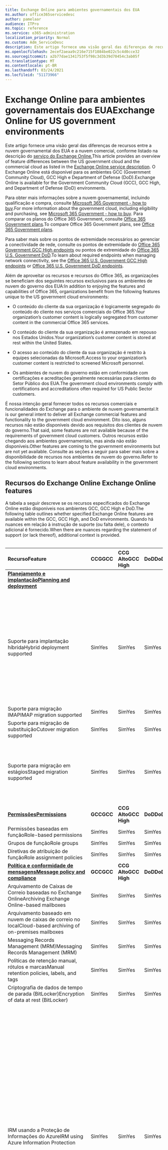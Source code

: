 ```yaml
---
title: Exchange Online para ambientes governamentais dos EUA
ms.author: office365servicedesc
author: pamelaar
audience: ITPro
ms.topic: reference
ms.service: o365-administration
localization_priority: Normal
ms.custom: Adm_ServiceDesc
description: Este artigo fornece uma visão geral das diferenças de recursos entre a nuvem governamental dos EUA e a nuvem comercial, conforme listado na descrição do serviço do Exchange Online.
ms.openlocfilehash: 2ecef2aeaa9c216e715f1084be022c5c4d0cce32
ms.sourcegitcommit: a2b77dae1341753f5f98c3d3b39d70454c3ab05f
ms.translationtype: MT
ms.contentlocale: pt-BR
ms.lasthandoff: 03/24/2021
ms.locfileid: "51173966"
---
```

# <a name="exchange-online-for-us-government-environments"></a><span data-ttu-id="fb0ae-103">Exchange Online para ambientes governamentais dos EUA</span><span class="sxs-lookup"><span data-stu-id="fb0ae-103">Exchange Online for US government environments</span></span>

<span data-ttu-id="fb0ae-104">Este artigo fornece uma visão geral das diferenças de recursos entre a nuvem governamental dos EUA e a nuvem comercial, conforme listado na descrição do [serviço do Exchange Online.](../../exchange-online-service-description/exchange-online-service-description.md)</span><span class="sxs-lookup"><span data-stu-id="fb0ae-104">This article provides an overview of feature differences between the US government cloud and the commercial cloud as listed in the [Exchange Online service description](../../exchange-online-service-description/exchange-online-service-description.md).</span></span> <span data-ttu-id="fb0ae-105">O Exchange Online está disponível para os ambientes GCC (Government Community Cloud), GCC High e Department of Defense (DoD).</span><span class="sxs-lookup"><span data-stu-id="fb0ae-105">Exchange Online is available for the Government Community Cloud (GCC), GCC High, and Department of Defense (DoD) environments.</span></span>

<span data-ttu-id="fb0ae-106">Para obter mais informações sobre a nuvem governamental, incluindo qualificação e compra, consulte [Microsoft 365 Government - how to buy](./microsoft-365-government-how-to-buy.md).</span><span class="sxs-lookup"><span data-stu-id="fb0ae-106">For more information about the government cloud, including eligibility and purchasing, see [Microsoft 365 Government - how to buy](./microsoft-365-government-how-to-buy.md).</span></span> <span data-ttu-id="fb0ae-107">Para comparar os planos do Office 365 Government, consulte [Office 365 Government plans](https://www.microsoft.com/microsoft-365/government/compare-office-365-government-plans?rtc=1#EligibilityRequirements).</span><span class="sxs-lookup"><span data-stu-id="fb0ae-107">To compare Office 365 Government plans, see [Office 365 Government plans](https://www.microsoft.com/microsoft-365/government/compare-office-365-government-plans?rtc=1#EligibilityRequirements).</span></span>

<span data-ttu-id="fb0ae-108">Para saber mais sobre os pontos de extremidade necessários ao gerenciar a conectividade de rede, consulte os pontos de extremidade do [Office 365 Government GCC High endpoints](/office365/enterprise/office-365-u-s-government-gcc-high-endpoints#sharepoint-online-and-onedrive-for-business) ou pontos de extremidade do [Office 365 U.S. Government DoD](/office365/enterprise/office-365-u-s-government-dod-endpoints#sharepoint-online-and-onedrive-for-business).</span><span class="sxs-lookup"><span data-stu-id="fb0ae-108">To learn about required endpoints when managing network connectivity, see the [Office 365 U.S. Government GCC High endpoints](/office365/enterprise/office-365-u-s-government-gcc-high-endpoints#sharepoint-online-and-onedrive-for-business) or [Office 365 U.S. Government DoD endpoints](/office365/enterprise/office-365-u-s-government-dod-endpoints#sharepoint-online-and-onedrive-for-business).</span></span>

<span data-ttu-id="fb0ae-109">Além de aproveitar os recursos e recursos do Office 365, as organizações se beneficiam dos seguintes recursos exclusivos para os ambientes de nuvem do governo dos EUA:</span><span class="sxs-lookup"><span data-stu-id="fb0ae-109">In addition to enjoying the features and capabilities of Office 365, organizations benefit from the following features unique to the US government cloud environments:</span></span>

- <span data-ttu-id="fb0ae-110">O conteúdo do cliente da sua organização é logicamente segregado do conteúdo do cliente nos serviços comerciais do Office 365.</span><span class="sxs-lookup"><span data-stu-id="fb0ae-110">Your organization’s customer content is logically segregated from customer content in the commercial Office 365 services.</span></span>

- <span data-ttu-id="fb0ae-111">O conteúdo do cliente da sua organização é armazenado em repouso nos Estados Unidos.</span><span class="sxs-lookup"><span data-stu-id="fb0ae-111">Your organization’s customer content is stored at rest within the United States.</span></span>

- <span data-ttu-id="fb0ae-112">O acesso ao conteúdo do cliente da sua organização é restrito à equipes selecionadas da Microsoft.</span><span class="sxs-lookup"><span data-stu-id="fb0ae-112">Access to your organization’s customer content is restricted to screened Microsoft personnel.</span></span>

- <span data-ttu-id="fb0ae-113">Os ambientes de nuvem do governo estão em conformidade com certificações e acreditações geralmente necessárias para clientes do Setor Público dos EUA.</span><span class="sxs-lookup"><span data-stu-id="fb0ae-113">The government cloud environments comply with certifications and accreditations often required for US Public Sector customers.</span></span>

<span data-ttu-id="fb0ae-114">É nossa intenção geral fornecer todos os recursos comerciais e funcionalidades do Exchange para o ambiente de nuvem governamental.</span><span class="sxs-lookup"><span data-stu-id="fb0ae-114">It is our general intent to deliver all Exchange commercial features and functionality to the government cloud environment.</span></span> <span data-ttu-id="fb0ae-115">Dito isso, alguns recursos não estão disponíveis devido aos requisitos dos clientes de nuvem do governo.</span><span class="sxs-lookup"><span data-stu-id="fb0ae-115">That said, some features are not available because of the requirements of government cloud customers.</span></span> <span data-ttu-id="fb0ae-116">Outros recursos estão chegando aos ambientes governamentais, mas ainda não estão disponíveis.</span><span class="sxs-lookup"><span data-stu-id="fb0ae-116">Other features are coming to the government environments but are not yet available.</span></span> <span data-ttu-id="fb0ae-117">Consulte as seções a seguir para saber mais sobre a disponibilidade de recursos nos ambientes de nuvem do governo.</span><span class="sxs-lookup"><span data-stu-id="fb0ae-117">Refer to the following sections to learn about feature availability in the government cloud environments.</span></span>

## <a name="exchange-online-features"></a><span data-ttu-id="fb0ae-118">Recursos do Exchange Online </span><span class="sxs-lookup"><span data-stu-id="fb0ae-118">Exchange Online features</span></span>

<span data-ttu-id="fb0ae-119">A tabela a seguir descreve se os recursos especificados do Exchange Online estão disponíveis nos ambientes GCC, GCC High e DoD.</span><span class="sxs-lookup"><span data-stu-id="fb0ae-119">The following table outlines whether specified Exchange Online features are available within the GCC, GCC High, and DoD environments.</span></span> <span data-ttu-id="fb0ae-120">Quando há nuances em relação à instrução de suporte (ou falta dele), o contexto adicional é fornecido.</span><span class="sxs-lookup"><span data-stu-id="fb0ae-120">When there are nuances regarding the statement of support (or lack thereof), additional context is provided.</span></span><br><br>

| <span data-ttu-id="fb0ae-121">Recurso</span><span class="sxs-lookup"><span data-stu-id="fb0ae-121">Feature</span></span> | <span data-ttu-id="fb0ae-122">CCG</span><span class="sxs-lookup"><span data-stu-id="fb0ae-122">GCC</span></span> | <span data-ttu-id="fb0ae-123">CCG Alto</span><span class="sxs-lookup"><span data-stu-id="fb0ae-123">GCC High</span></span> | <span data-ttu-id="fb0ae-124">DoD</span><span class="sxs-lookup"><span data-stu-id="fb0ae-124">DoD</span></span> | <span data-ttu-id="fb0ae-125">Principais considerações</span><span class="sxs-lookup"><span data-stu-id="fb0ae-125">Key considerations</span></span> |
|:-----|:-----|:-----|:-----|:-----|
|<span data-ttu-id="fb0ae-126">**[Planejamento e implantação](../../exchange-online-service-description/planning-and-deployment.md)**</span><span class="sxs-lookup"><span data-stu-id="fb0ae-126">**[Planning and deployment](../../exchange-online-service-description/planning-and-deployment.md)**</span></span>|||||
|<span data-ttu-id="fb0ae-127">Suporte para implantação híbrida</span><span class="sxs-lookup"><span data-stu-id="fb0ae-127">Hybrid deployment supported</span></span>|<span data-ttu-id="fb0ae-128">Sim</span><span class="sxs-lookup"><span data-stu-id="fb0ae-128">Yes</span></span>|<span data-ttu-id="fb0ae-129">Sim</span><span class="sxs-lookup"><span data-stu-id="fb0ae-129">Yes</span></span>|<span data-ttu-id="fb0ae-130">Sim</span><span class="sxs-lookup"><span data-stu-id="fb0ae-130">Yes</span></span>|<span data-ttu-id="fb0ae-131">Para coexistência com o Exchange Server local, a Microsoft requer a instalação de pelo menos um servidor de acesso para cliente Exchange Server 2013 (ou Exchange Server 2016).).</span><span class="sxs-lookup"><span data-stu-id="fb0ae-131">For coexistence with Exchange Server on-premises, Microsoft requires installing at least one Exchange Server 2013 Client Access Server (or Exchange Server 2016.).</span></span> <span data-ttu-id="fb0ae-132">Exchange Server 2010 e anteriores não são suportados.</span><span class="sxs-lookup"><span data-stu-id="fb0ae-132">Exchange Server 2010 and earlier are not supported.</span></span>|
|<span data-ttu-id="fb0ae-133">Suporte para migração IMAP</span><span class="sxs-lookup"><span data-stu-id="fb0ae-133">IMAP migration supported</span></span>|<span data-ttu-id="fb0ae-134">Sim</span><span class="sxs-lookup"><span data-stu-id="fb0ae-134">Yes</span></span>|<span data-ttu-id="fb0ae-135">Sim</span><span class="sxs-lookup"><span data-stu-id="fb0ae-135">Yes</span></span>|<span data-ttu-id="fb0ae-136">Sim</span><span class="sxs-lookup"><span data-stu-id="fb0ae-136">Yes</span></span>||
|<span data-ttu-id="fb0ae-137">Suporte para migração de substituição</span><span class="sxs-lookup"><span data-stu-id="fb0ae-137">Cutover migration supported</span></span>|<span data-ttu-id="fb0ae-138">Sim</span><span class="sxs-lookup"><span data-stu-id="fb0ae-138">Yes</span></span>|<span data-ttu-id="fb0ae-139">Sim</span><span class="sxs-lookup"><span data-stu-id="fb0ae-139">Yes</span></span>|<span data-ttu-id="fb0ae-140">Sim</span><span class="sxs-lookup"><span data-stu-id="fb0ae-140">Yes</span></span>||
|<span data-ttu-id="fb0ae-141">Suporte para migração em estágios</span><span class="sxs-lookup"><span data-stu-id="fb0ae-141">Staged migration supported</span></span>|<span data-ttu-id="fb0ae-142">Sim</span><span class="sxs-lookup"><span data-stu-id="fb0ae-142">Yes</span></span>|<span data-ttu-id="fb0ae-143">Sim</span><span class="sxs-lookup"><span data-stu-id="fb0ae-143">Yes</span></span>|<span data-ttu-id="fb0ae-144">Sim</span><span class="sxs-lookup"><span data-stu-id="fb0ae-144">Yes</span></span>|<span data-ttu-id="fb0ae-145">Não há suporte para migração GSuite para GCC High e DoD.</span><span class="sxs-lookup"><span data-stu-id="fb0ae-145">GSuite migration is not supported for GCC High and DoD.</span></span> <span data-ttu-id="fb0ae-146">Para obter mais informações, <a href="/exchange/mailbox-migration/perform-g-suite-migration">consulte Perform a GSuite migration</a>.</span><span class="sxs-lookup"><span data-stu-id="fb0ae-146">For more information, see <a href="/exchange/mailbox-migration/perform-g-suite-migration">Perform a GSuite migration</a>.</span></span>|
|<span data-ttu-id="fb0ae-147">**[Permissões](../../exchange-online-service-description/permissions.md)**</span><span class="sxs-lookup"><span data-stu-id="fb0ae-147">**[Permissions](../../exchange-online-service-description/permissions.md)**</span></span>|<span data-ttu-id="fb0ae-148">**GCC**</span><span class="sxs-lookup"><span data-stu-id="fb0ae-148">**GCC**</span></span>|<span data-ttu-id="fb0ae-149">**CCG Alto**</span><span class="sxs-lookup"><span data-stu-id="fb0ae-149">**GCC High**</span></span>|<span data-ttu-id="fb0ae-150">**DoD**</span><span class="sxs-lookup"><span data-stu-id="fb0ae-150">**DoD**</span></span>|<span data-ttu-id="fb0ae-151">**Principais considerações**</span><span class="sxs-lookup"><span data-stu-id="fb0ae-151">**Key considerations**</span></span>|
|<span data-ttu-id="fb0ae-152">Permissões baseadas em função</span><span class="sxs-lookup"><span data-stu-id="fb0ae-152">Role-based permissions</span></span>|<span data-ttu-id="fb0ae-153">Sim</span><span class="sxs-lookup"><span data-stu-id="fb0ae-153">Yes</span></span>|<span data-ttu-id="fb0ae-154">Sim</span><span class="sxs-lookup"><span data-stu-id="fb0ae-154">Yes</span></span>|<span data-ttu-id="fb0ae-155">Sim</span><span class="sxs-lookup"><span data-stu-id="fb0ae-155">Yes</span></span>||
|<span data-ttu-id="fb0ae-156">Grupos de função</span><span class="sxs-lookup"><span data-stu-id="fb0ae-156">Role groups</span></span>|<span data-ttu-id="fb0ae-157">Sim</span><span class="sxs-lookup"><span data-stu-id="fb0ae-157">Yes</span></span>|<span data-ttu-id="fb0ae-158">Sim</span><span class="sxs-lookup"><span data-stu-id="fb0ae-158">Yes</span></span>|<span data-ttu-id="fb0ae-159">Sim</span><span class="sxs-lookup"><span data-stu-id="fb0ae-159">Yes</span></span>||
|<span data-ttu-id="fb0ae-160">Diretivas de atribuição de função</span><span class="sxs-lookup"><span data-stu-id="fb0ae-160">Role assignment policies</span></span>|<span data-ttu-id="fb0ae-161">Sim</span><span class="sxs-lookup"><span data-stu-id="fb0ae-161">Yes</span></span>|<span data-ttu-id="fb0ae-162">Sim</span><span class="sxs-lookup"><span data-stu-id="fb0ae-162">Yes</span></span>|<span data-ttu-id="fb0ae-163">Sim</span><span class="sxs-lookup"><span data-stu-id="fb0ae-163">Yes</span></span>||
|<span data-ttu-id="fb0ae-164">**[Política e conformidade de mensagens](../../exchange-online-service-description/message-policy-and-compliance.md)**</span><span class="sxs-lookup"><span data-stu-id="fb0ae-164">**[Message policy and compliance](../../exchange-online-service-description/message-policy-and-compliance.md)**</span></span>|<span data-ttu-id="fb0ae-165">**GCC**</span><span class="sxs-lookup"><span data-stu-id="fb0ae-165">**GCC**</span></span>|<span data-ttu-id="fb0ae-166">**CCG Alto**</span><span class="sxs-lookup"><span data-stu-id="fb0ae-166">**GCC High**</span></span>|<span data-ttu-id="fb0ae-167">**DoD**</span><span class="sxs-lookup"><span data-stu-id="fb0ae-167">**DoD**</span></span>|<span data-ttu-id="fb0ae-168">**Principais considerações**</span><span class="sxs-lookup"><span data-stu-id="fb0ae-168">**Key considerations**</span></span>|
|<span data-ttu-id="fb0ae-169">Arquivamento de Caixas de Correio baseadas no Exchange Online</span><span class="sxs-lookup"><span data-stu-id="fb0ae-169">Archiving Exchange Online-based mailboxes</span></span>|<span data-ttu-id="fb0ae-170">Sim</span><span class="sxs-lookup"><span data-stu-id="fb0ae-170">Yes</span></span>|<span data-ttu-id="fb0ae-171">Sim</span><span class="sxs-lookup"><span data-stu-id="fb0ae-171">Yes</span></span>|<span data-ttu-id="fb0ae-172">Sim</span><span class="sxs-lookup"><span data-stu-id="fb0ae-172">Yes</span></span>||
|<span data-ttu-id="fb0ae-173">Arquivamento baseado em nuvem de caixas de correio no local</span><span class="sxs-lookup"><span data-stu-id="fb0ae-173">Cloud-based archiving of on-premises mailboxes</span></span>|<span data-ttu-id="fb0ae-174">Sim</span><span class="sxs-lookup"><span data-stu-id="fb0ae-174">Yes</span></span>|<span data-ttu-id="fb0ae-175">Sim</span><span class="sxs-lookup"><span data-stu-id="fb0ae-175">Yes</span></span>|<span data-ttu-id="fb0ae-176">Sim</span><span class="sxs-lookup"><span data-stu-id="fb0ae-176">Yes</span></span>||
|<span data-ttu-id="fb0ae-177">Messaging Records Management (MRM)</span><span class="sxs-lookup"><span data-stu-id="fb0ae-177">Messaging Records Management (MRM)</span></span> |<span data-ttu-id="fb0ae-178">Sim</span><span class="sxs-lookup"><span data-stu-id="fb0ae-178">Yes</span></span>|<span data-ttu-id="fb0ae-179">Sim</span><span class="sxs-lookup"><span data-stu-id="fb0ae-179">Yes</span></span>|<span data-ttu-id="fb0ae-180">Sim</span><span class="sxs-lookup"><span data-stu-id="fb0ae-180">Yes</span></span>||
|<span data-ttu-id="fb0ae-181">Políticas de retenção manual, rótulos e marcas</span><span class="sxs-lookup"><span data-stu-id="fb0ae-181">Manual retention policies, labels, and tags</span></span> |<span data-ttu-id="fb0ae-182">Sim</span><span class="sxs-lookup"><span data-stu-id="fb0ae-182">Yes</span></span>|<span data-ttu-id="fb0ae-183">Sim</span><span class="sxs-lookup"><span data-stu-id="fb0ae-183">Yes</span></span>|<span data-ttu-id="fb0ae-184">Sim</span><span class="sxs-lookup"><span data-stu-id="fb0ae-184">Yes</span></span>||
|<span data-ttu-id="fb0ae-185">Criptografia de dados de tempo de parada (BitLocker)</span><span class="sxs-lookup"><span data-stu-id="fb0ae-185">Encryption of data at rest (BitLocker)</span></span>|<span data-ttu-id="fb0ae-186">Sim</span><span class="sxs-lookup"><span data-stu-id="fb0ae-186">Yes</span></span>|<span data-ttu-id="fb0ae-187">Sim</span><span class="sxs-lookup"><span data-stu-id="fb0ae-187">Yes</span></span>|<span data-ttu-id="fb0ae-188">Sim</span><span class="sxs-lookup"><span data-stu-id="fb0ae-188">Yes</span></span>||
|<span data-ttu-id="fb0ae-189">IRM usando a Proteção de Informações do Azure</span><span class="sxs-lookup"><span data-stu-id="fb0ae-189">IRM using Azure Information Protection</span></span>|<span data-ttu-id="fb0ae-190">Sim</span><span class="sxs-lookup"><span data-stu-id="fb0ae-190">Yes</span></span>|<span data-ttu-id="fb0ae-191">Sim</span><span class="sxs-lookup"><span data-stu-id="fb0ae-191">Yes</span></span>|<span data-ttu-id="fb0ae-192">Sim</span><span class="sxs-lookup"><span data-stu-id="fb0ae-192">Yes</span></span>|<span data-ttu-id="fb0ae-193">Para obter mais informações sobre limitações da AIP no GCC High e NoD, consulte <a href="/enterprise-mobility-security/solutions/ems-aip-premium-govt-service-description">Azure Information Protection Premium Government Service Description</a>.</span><span class="sxs-lookup"><span data-stu-id="fb0ae-193">For more information regarding limitations of AIP in GCC High and DoD, see <a href="/enterprise-mobility-security/solutions/ems-aip-premium-govt-service-description">Azure Information Protection Premium Government Service Description</a>.</span></span><br><br><span data-ttu-id="fb0ae-194">A Proteção de Informações do Azure não está incluída no G1/F3, mas pode ser comprada como um complemento separado e permitirá os recursos de Gerenciamento de Direitos de Informação (IRM) com suporte.</span><span class="sxs-lookup"><span data-stu-id="fb0ae-194">Azure Information Protection is not included in G1/F3, but it can be purchased as a separate add-on and will enable the supported Information Rights Management (IRM) features.</span></span> <span data-ttu-id="fb0ae-195">Alguns recursos da Proteção de Informações do Azure exigem uma assinatura do Office 365 ProPlus, que não está incluído no Office 365 Government G1 ou no Office 365 Government F3.</span><span class="sxs-lookup"><span data-stu-id="fb0ae-195">Some Azure Information Protection features require a subscription to Office 365 ProPlus, which is not included with Office 365 Government G1 or Office 365 Government F3.</span></span>|
|<span data-ttu-id="fb0ae-196">IRM usando Windows Server AD RMS</span><span class="sxs-lookup"><span data-stu-id="fb0ae-196">IRM using Windows Server AD RMS</span></span>|<span data-ttu-id="fb0ae-197">Sim</span><span class="sxs-lookup"><span data-stu-id="fb0ae-197">Yes</span></span>|<span data-ttu-id="fb0ae-198">Sim</span><span class="sxs-lookup"><span data-stu-id="fb0ae-198">Yes</span></span>|<span data-ttu-id="fb0ae-199">Sim</span><span class="sxs-lookup"><span data-stu-id="fb0ae-199">Yes</span></span>|<span data-ttu-id="fb0ae-200">O Windows Server AD RMS é um servidor local que deve ser comprado e gerenciado separadamente para habilitar os recursos de IRM com suporte.</span><span class="sxs-lookup"><span data-stu-id="fb0ae-200">Windows Server AD RMS is an on-premises server that must be purchased and managed separately to enable the supported IRM features.</span></span>|
|<span data-ttu-id="fb0ae-201">Criptografia de Mensagem do Office 365</span><span class="sxs-lookup"><span data-stu-id="fb0ae-201">Office 365 Message Encryption</span></span>|<span data-ttu-id="fb0ae-202">Sim</span><span class="sxs-lookup"><span data-stu-id="fb0ae-202">Yes</span></span>|<span data-ttu-id="fb0ae-203">Sim</span><span class="sxs-lookup"><span data-stu-id="fb0ae-203">Yes</span></span>|<span data-ttu-id="fb0ae-204">Sim</span><span class="sxs-lookup"><span data-stu-id="fb0ae-204">Yes</span></span>|<span data-ttu-id="fb0ae-205">Consulte o comportamento de Criptografia de Mensagens do Office 365 no limite [GCC High/DoD](#office-365-message-encryptionbehavior-across-gcc-highdod-boundary) neste artigo e Características exclusivas da Criptografia de Mensagens do <a href="/microsoft-365/compliance/ome-version-comparison#unique-characteristics-of-office-365-message-encryption-in-a-gcc-high-deployment">Office 365</a>em uma implantação GCC High , que documentam nuances comportamentais da Criptografia de Mensagens do Office 365 ao enviar mensagens entre usuários GCC High/DoD e não-GCC High/DoD.</span><span class="sxs-lookup"><span data-stu-id="fb0ae-205">See [Office 365 Message Encryption behavior across GCC High/DoD boundary](#office-365-message-encryptionbehavior-across-gcc-highdod-boundary) in this article and <a href="/microsoft-365/compliance/ome-version-comparison#unique-characteristics-of-office-365-message-encryption-in-a-gcc-high-deployment">Unique characteristics of Office 365 Message Encryption in a GCC High deployment</a>, which document behavioral nuances of Office 365 Message Encryption when sending messages between GCC High/DoD and non-GCC High/DoD users.</span></span>|
|<span data-ttu-id="fb0ae-206">Chave de Cliente</span><span class="sxs-lookup"><span data-stu-id="fb0ae-206">Customer Key</span></span>|<span data-ttu-id="fb0ae-207">Sim</span><span class="sxs-lookup"><span data-stu-id="fb0ae-207">Yes</span></span>|<span data-ttu-id="fb0ae-208">Sim</span><span class="sxs-lookup"><span data-stu-id="fb0ae-208">Yes</span></span>|<span data-ttu-id="fb0ae-209">Sim</span><span class="sxs-lookup"><span data-stu-id="fb0ae-209">Yes</span></span>|<span data-ttu-id="fb0ae-210">Requer plano de serviço G5.</span><span class="sxs-lookup"><span data-stu-id="fb0ae-210">Requires G5 service plan.</span></span>|
|<span data-ttu-id="fb0ae-211">S/MIME</span><span class="sxs-lookup"><span data-stu-id="fb0ae-211">S/MIME</span></span>|<span data-ttu-id="fb0ae-212">Sim</span><span class="sxs-lookup"><span data-stu-id="fb0ae-212">Yes</span></span>|<span data-ttu-id="fb0ae-213">Sim</span><span class="sxs-lookup"><span data-stu-id="fb0ae-213">Yes</span></span>|<span data-ttu-id="fb0ae-214">Sim</span><span class="sxs-lookup"><span data-stu-id="fb0ae-214">Yes</span></span>||
|<span data-ttu-id="fb0ae-215">Bloqueio In-loco e Retenção de Litígio</span><span class="sxs-lookup"><span data-stu-id="fb0ae-215">In-Place Hold and Litigation Hold</span></span>|<span data-ttu-id="fb0ae-216">Sim</span><span class="sxs-lookup"><span data-stu-id="fb0ae-216">Yes</span></span>|<span data-ttu-id="fb0ae-217">Sim</span><span class="sxs-lookup"><span data-stu-id="fb0ae-217">Yes</span></span>|<span data-ttu-id="fb0ae-218">Sim</span><span class="sxs-lookup"><span data-stu-id="fb0ae-218">Yes</span></span>|<span data-ttu-id="fb0ae-219">Requer plano de serviço G3 ou G5.</span><span class="sxs-lookup"><span data-stu-id="fb0ae-219">Requires G3 or G5 service plan.</span></span>|
|<span data-ttu-id="fb0ae-220">Descoberta Eletrônica In-loco</span><span class="sxs-lookup"><span data-stu-id="fb0ae-220">In-Place eDiscovery</span></span>|<span data-ttu-id="fb0ae-221">Sim</span><span class="sxs-lookup"><span data-stu-id="fb0ae-221">Yes</span></span>|<span data-ttu-id="fb0ae-222">Sim</span><span class="sxs-lookup"><span data-stu-id="fb0ae-222">Yes</span></span>|<span data-ttu-id="fb0ae-223">Sim</span><span class="sxs-lookup"><span data-stu-id="fb0ae-223">Yes</span></span>||
|<span data-ttu-id="fb0ae-224">Regras do fluxo de email</span><span class="sxs-lookup"><span data-stu-id="fb0ae-224">Mail flow rules</span></span>|<span data-ttu-id="fb0ae-225">Sim</span><span class="sxs-lookup"><span data-stu-id="fb0ae-225">Yes</span></span>|<span data-ttu-id="fb0ae-226">Sim</span><span class="sxs-lookup"><span data-stu-id="fb0ae-226">Yes</span></span>|<span data-ttu-id="fb0ae-227">Sim</span><span class="sxs-lookup"><span data-stu-id="fb0ae-227">Yes</span></span>||
|<span data-ttu-id="fb0ae-228">Prevenção contra perda de dados</span><span class="sxs-lookup"><span data-stu-id="fb0ae-228">Data loss prevention</span></span>|<span data-ttu-id="fb0ae-229">Sim</span><span class="sxs-lookup"><span data-stu-id="fb0ae-229">Yes</span></span>|<span data-ttu-id="fb0ae-230">Sim</span><span class="sxs-lookup"><span data-stu-id="fb0ae-230">Yes</span></span>|<span data-ttu-id="fb0ae-231">Sim</span><span class="sxs-lookup"><span data-stu-id="fb0ae-231">Yes</span></span>|<span data-ttu-id="fb0ae-232">Requer plano de serviço G3 ou G5.</span><span class="sxs-lookup"><span data-stu-id="fb0ae-232">Requires G3 or G5 service plan.</span></span>|
|<span data-ttu-id="fb0ae-233">Registro em Diário</span><span class="sxs-lookup"><span data-stu-id="fb0ae-233">Journaling</span></span>|<span data-ttu-id="fb0ae-234">Sim</span><span class="sxs-lookup"><span data-stu-id="fb0ae-234">Yes</span></span>|<span data-ttu-id="fb0ae-235">Sim</span><span class="sxs-lookup"><span data-stu-id="fb0ae-235">Yes</span></span>|<span data-ttu-id="fb0ae-236">Sim</span><span class="sxs-lookup"><span data-stu-id="fb0ae-236">Yes</span></span>||
|<span data-ttu-id="fb0ae-237">**[Proteção antispam e antimalware](../../exchange-online-service-description/anti-spam-and-anti-malware-protection.md)**</span><span class="sxs-lookup"><span data-stu-id="fb0ae-237">**[Anti-spam and anti-malware protection](../../exchange-online-service-description/anti-spam-and-anti-malware-protection.md)**</span></span>|<span data-ttu-id="fb0ae-238">**GCC**</span><span class="sxs-lookup"><span data-stu-id="fb0ae-238">**GCC**</span></span>|<span data-ttu-id="fb0ae-239">**CCG Alto**</span><span class="sxs-lookup"><span data-stu-id="fb0ae-239">**GCC High**</span></span>|<span data-ttu-id="fb0ae-240">**DoD**</span><span class="sxs-lookup"><span data-stu-id="fb0ae-240">**DoD**</span></span>|<span data-ttu-id="fb0ae-241">**Principais considerações**</span><span class="sxs-lookup"><span data-stu-id="fb0ae-241">**Key considerations**</span></span>|
|<span data-ttu-id="fb0ae-242">Proteção anti-spam integrado</span><span class="sxs-lookup"><span data-stu-id="fb0ae-242">Built-in anti-spam protection</span></span>|<span data-ttu-id="fb0ae-243">Sim</span><span class="sxs-lookup"><span data-stu-id="fb0ae-243">Yes</span></span>|<span data-ttu-id="fb0ae-244">Sim</span><span class="sxs-lookup"><span data-stu-id="fb0ae-244">Yes</span></span>|<span data-ttu-id="fb0ae-245">Sim</span><span class="sxs-lookup"><span data-stu-id="fb0ae-245">Yes</span></span>||
|<span data-ttu-id="fb0ae-246">Customize anti-spam policies</span><span class="sxs-lookup"><span data-stu-id="fb0ae-246">Customize anti-spam policies</span></span>|<span data-ttu-id="fb0ae-247">Sim</span><span class="sxs-lookup"><span data-stu-id="fb0ae-247">Yes</span></span>|<span data-ttu-id="fb0ae-248">Sim</span><span class="sxs-lookup"><span data-stu-id="fb0ae-248">Yes</span></span>|<span data-ttu-id="fb0ae-249">Sim</span><span class="sxs-lookup"><span data-stu-id="fb0ae-249">Yes</span></span>||
|<span data-ttu-id="fb0ae-250">Proteção anti-malware integrado</span><span class="sxs-lookup"><span data-stu-id="fb0ae-250">Built-in anti-malware protection</span></span>|<span data-ttu-id="fb0ae-251">Sim</span><span class="sxs-lookup"><span data-stu-id="fb0ae-251">Yes</span></span>|<span data-ttu-id="fb0ae-252">Sim</span><span class="sxs-lookup"><span data-stu-id="fb0ae-252">Yes</span></span>|<span data-ttu-id="fb0ae-253">Sim</span><span class="sxs-lookup"><span data-stu-id="fb0ae-253">Yes</span></span>||
|<span data-ttu-id="fb0ae-254">Customize antimalware policies</span><span class="sxs-lookup"><span data-stu-id="fb0ae-254">Customize anti-malware policies</span></span>|<span data-ttu-id="fb0ae-255">Sim</span><span class="sxs-lookup"><span data-stu-id="fb0ae-255">Yes</span></span>|<span data-ttu-id="fb0ae-256">Sim</span><span class="sxs-lookup"><span data-stu-id="fb0ae-256">Yes</span></span>|<span data-ttu-id="fb0ae-257">Sim</span><span class="sxs-lookup"><span data-stu-id="fb0ae-257">Yes</span></span>||
|<span data-ttu-id="fb0ae-258">Quarentena - gerenciamento de administrador</span><span class="sxs-lookup"><span data-stu-id="fb0ae-258">Quarantine - administrator management</span></span>|<span data-ttu-id="fb0ae-259">Sim</span><span class="sxs-lookup"><span data-stu-id="fb0ae-259">Yes</span></span>|<span data-ttu-id="fb0ae-260">Sim</span><span class="sxs-lookup"><span data-stu-id="fb0ae-260">Yes</span></span>|<span data-ttu-id="fb0ae-261">Sim</span><span class="sxs-lookup"><span data-stu-id="fb0ae-261">Yes</span></span>||
|<span data-ttu-id="fb0ae-262">Quarentena - auto-gerenciamento de usuário final</span><span class="sxs-lookup"><span data-stu-id="fb0ae-262">Quarantine - end-user self-management</span></span>|<span data-ttu-id="fb0ae-263">Sim</span><span class="sxs-lookup"><span data-stu-id="fb0ae-263">Yes</span></span>|<span data-ttu-id="fb0ae-264">Sim</span><span class="sxs-lookup"><span data-stu-id="fb0ae-264">Yes</span></span>|<span data-ttu-id="fb0ae-265">Sim</span><span class="sxs-lookup"><span data-stu-id="fb0ae-265">Yes</span></span>||
|<span data-ttu-id="fb0ae-266">Obter o Microsoft Defender para Office 365</span><span class="sxs-lookup"><span data-stu-id="fb0ae-266">Microsoft Defender for Office 365</span></span>|<span data-ttu-id="fb0ae-267">Sim</span><span class="sxs-lookup"><span data-stu-id="fb0ae-267">Yes</span></span>|<span data-ttu-id="fb0ae-268">Sim</span><span class="sxs-lookup"><span data-stu-id="fb0ae-268">Yes</span></span>|<span data-ttu-id="fb0ae-269">Sim</span><span class="sxs-lookup"><span data-stu-id="fb0ae-269">Yes</span></span>|<span data-ttu-id="fb0ae-270">Requer plano de serviço G5 (ou compra de complemento).</span><span class="sxs-lookup"><span data-stu-id="fb0ae-270">Requires G5 Service plan (or purchase of add-on).</span></span><br><br><span data-ttu-id="fb0ae-271">O anti-phishing para a representação de usuário e domínio e a inteligência de spoof ainda não estão disponíveis no GCC High e no DoD.</span><span class="sxs-lookup"><span data-stu-id="fb0ae-271">Anti-phishing for user and domain impersonation and spoof intelligence are not yet available in GCC High and DoD.</span></span>|
|<span data-ttu-id="fb0ae-272">**[Fluxo de mensagens](../../exchange-online-service-description/mail-flow.md)**</span><span class="sxs-lookup"><span data-stu-id="fb0ae-272">**[Mail flow](../../exchange-online-service-description/mail-flow.md)**</span></span>|<span data-ttu-id="fb0ae-273">**GCC**</span><span class="sxs-lookup"><span data-stu-id="fb0ae-273">**GCC**</span></span>|<span data-ttu-id="fb0ae-274">**CCG Alto**</span><span class="sxs-lookup"><span data-stu-id="fb0ae-274">**GCC High**</span></span>|<span data-ttu-id="fb0ae-275">**DoD**</span><span class="sxs-lookup"><span data-stu-id="fb0ae-275">**DoD**</span></span>|<span data-ttu-id="fb0ae-276">**Principais considerações**</span><span class="sxs-lookup"><span data-stu-id="fb0ae-276">**Key considerations**</span></span>|
|<span data-ttu-id="fb0ae-277">Roteamento personalizado de emails de saída</span><span class="sxs-lookup"><span data-stu-id="fb0ae-277">Custom routing of outbound mail</span></span>|<span data-ttu-id="fb0ae-278">Sim</span><span class="sxs-lookup"><span data-stu-id="fb0ae-278">Yes</span></span>|<span data-ttu-id="fb0ae-279">Sim</span><span class="sxs-lookup"><span data-stu-id="fb0ae-279">Yes</span></span>|<span data-ttu-id="fb0ae-280">Sim</span><span class="sxs-lookup"><span data-stu-id="fb0ae-280">Yes</span></span>||
|<span data-ttu-id="fb0ae-281">Secure messaging with a trusted partner</span><span class="sxs-lookup"><span data-stu-id="fb0ae-281">Secure messaging with a trusted partner</span></span>|<span data-ttu-id="fb0ae-282">Sim</span><span class="sxs-lookup"><span data-stu-id="fb0ae-282">Yes</span></span>|<span data-ttu-id="fb0ae-283">Sim</span><span class="sxs-lookup"><span data-stu-id="fb0ae-283">Yes</span></span>|<span data-ttu-id="fb0ae-284">Sim</span><span class="sxs-lookup"><span data-stu-id="fb0ae-284">Yes</span></span>||
|<span data-ttu-id="fb0ae-285">Conditional mail routing</span><span class="sxs-lookup"><span data-stu-id="fb0ae-285">Conditional mail routing</span></span>|<span data-ttu-id="fb0ae-286">Sim</span><span class="sxs-lookup"><span data-stu-id="fb0ae-286">Yes</span></span>|<span data-ttu-id="fb0ae-287">Sim</span><span class="sxs-lookup"><span data-stu-id="fb0ae-287">Yes</span></span>|<span data-ttu-id="fb0ae-288">Sim</span><span class="sxs-lookup"><span data-stu-id="fb0ae-288">Yes</span></span>||
|<span data-ttu-id="fb0ae-289">Adicionar um parceiro a uma lista segura de entrada</span><span class="sxs-lookup"><span data-stu-id="fb0ae-289">Adding a partner to an inbound safe list</span></span>|<span data-ttu-id="fb0ae-290">Sim</span><span class="sxs-lookup"><span data-stu-id="fb0ae-290">Yes</span></span>|<span data-ttu-id="fb0ae-291">Sim</span><span class="sxs-lookup"><span data-stu-id="fb0ae-291">Yes</span></span>|<span data-ttu-id="fb0ae-292">Sim</span><span class="sxs-lookup"><span data-stu-id="fb0ae-292">Yes</span></span>||
|<span data-ttu-id="fb0ae-293">Roteamento de email híbrido</span><span class="sxs-lookup"><span data-stu-id="fb0ae-293">Hybrid email routing</span></span>|<span data-ttu-id="fb0ae-294">Sim</span><span class="sxs-lookup"><span data-stu-id="fb0ae-294">Yes</span></span>|<span data-ttu-id="fb0ae-295">Sim</span><span class="sxs-lookup"><span data-stu-id="fb0ae-295">Yes</span></span>|<span data-ttu-id="fb0ae-296">Sim</span><span class="sxs-lookup"><span data-stu-id="fb0ae-296">Yes</span></span>||
|<span data-ttu-id="fb0ae-297">**[Destinatários](../../exchange-online-service-description/recipients.md)**</span><span class="sxs-lookup"><span data-stu-id="fb0ae-297">**[Recipients](../../exchange-online-service-description/recipients.md)**</span></span>|<span data-ttu-id="fb0ae-298">**GCC**</span><span class="sxs-lookup"><span data-stu-id="fb0ae-298">**GCC**</span></span>|<span data-ttu-id="fb0ae-299">**CCG Alto**</span><span class="sxs-lookup"><span data-stu-id="fb0ae-299">**GCC High**</span></span>|<span data-ttu-id="fb0ae-300">**DoD**</span><span class="sxs-lookup"><span data-stu-id="fb0ae-300">**DoD**</span></span>|<span data-ttu-id="fb0ae-301">**Principais considerações**</span><span class="sxs-lookup"><span data-stu-id="fb0ae-301">**Key considerations**</span></span>|
|<span data-ttu-id="fb0ae-302">Alertas de capacidade</span><span class="sxs-lookup"><span data-stu-id="fb0ae-302">Capacity alerts</span></span>|<span data-ttu-id="fb0ae-303">Sim</span><span class="sxs-lookup"><span data-stu-id="fb0ae-303">Yes</span></span>|<span data-ttu-id="fb0ae-304">Sim</span><span class="sxs-lookup"><span data-stu-id="fb0ae-304">Yes</span></span>|<span data-ttu-id="fb0ae-305">Sim</span><span class="sxs-lookup"><span data-stu-id="fb0ae-305">Yes</span></span>||
|<span data-ttu-id="fb0ae-306">Email secundário</span><span class="sxs-lookup"><span data-stu-id="fb0ae-306">Clutter</span></span>|<span data-ttu-id="fb0ae-307">Sim</span><span class="sxs-lookup"><span data-stu-id="fb0ae-307">Yes</span></span>|<span data-ttu-id="fb0ae-308">Sim</span><span class="sxs-lookup"><span data-stu-id="fb0ae-308">Yes</span></span>|<span data-ttu-id="fb0ae-309">Sim</span><span class="sxs-lookup"><span data-stu-id="fb0ae-309">Yes</span></span>||
|<span data-ttu-id="fb0ae-310">MailTips</span><span class="sxs-lookup"><span data-stu-id="fb0ae-310">MailTips</span></span>|<span data-ttu-id="fb0ae-311">Sim</span><span class="sxs-lookup"><span data-stu-id="fb0ae-311">Yes</span></span>|<span data-ttu-id="fb0ae-312">Sim</span><span class="sxs-lookup"><span data-stu-id="fb0ae-312">Yes</span></span>|<span data-ttu-id="fb0ae-313">Sim</span><span class="sxs-lookup"><span data-stu-id="fb0ae-313">Yes</span></span>||
|<span data-ttu-id="fb0ae-314">Acesso de representante</span><span class="sxs-lookup"><span data-stu-id="fb0ae-314">Delegate access</span></span>|<span data-ttu-id="fb0ae-315">Sim</span><span class="sxs-lookup"><span data-stu-id="fb0ae-315">Yes</span></span>|<span data-ttu-id="fb0ae-316">Sim</span><span class="sxs-lookup"><span data-stu-id="fb0ae-316">Yes</span></span>|<span data-ttu-id="fb0ae-317">Sim</span><span class="sxs-lookup"><span data-stu-id="fb0ae-317">Yes</span></span>||
|<span data-ttu-id="fb0ae-318">Regras da Caixa de Entrada</span><span class="sxs-lookup"><span data-stu-id="fb0ae-318">Inbox rules</span></span>|<span data-ttu-id="fb0ae-319">Sim</span><span class="sxs-lookup"><span data-stu-id="fb0ae-319">Yes</span></span>|<span data-ttu-id="fb0ae-320">Sim</span><span class="sxs-lookup"><span data-stu-id="fb0ae-320">Yes</span></span>|<span data-ttu-id="fb0ae-321">Sim</span><span class="sxs-lookup"><span data-stu-id="fb0ae-321">Yes</span></span>||
|<span data-ttu-id="fb0ae-322">Contas conectadas</span><span class="sxs-lookup"><span data-stu-id="fb0ae-322">Connected accounts</span></span>|<span data-ttu-id="fb0ae-323">Sim</span><span class="sxs-lookup"><span data-stu-id="fb0ae-323">Yes</span></span>|<span data-ttu-id="fb0ae-324">Não</span><span class="sxs-lookup"><span data-stu-id="fb0ae-324">No</span></span>|<span data-ttu-id="fb0ae-325">Não</span><span class="sxs-lookup"><span data-stu-id="fb0ae-325">No</span></span>|<span data-ttu-id="fb0ae-326">Esse recurso não é suportado em GCC High ou DoD devido a restrições em conexões de saída para serviços de terceiros.</span><span class="sxs-lookup"><span data-stu-id="fb0ae-326">This feature is not supported in GCC High or DoD due to restrictions on outbound connections to third-party services.</span></span> <span data-ttu-id="fb0ae-327">Para obter mais informações sobre os recursos afetados, consulte [Conectividade com](#connectivity-with-third-party-services) serviços de terceiros neste artigo.</span><span class="sxs-lookup"><span data-stu-id="fb0ae-327">For more information about features impacted, see [Connectivity with third-party services](#connectivity-with-third-party-services) in this article.</span></span>|
|<span data-ttu-id="fb0ae-328">Caixas de correio inativas</span><span class="sxs-lookup"><span data-stu-id="fb0ae-328">Inactive mailboxes</span></span>|<span data-ttu-id="fb0ae-329">Sim</span><span class="sxs-lookup"><span data-stu-id="fb0ae-329">Yes</span></span>|<span data-ttu-id="fb0ae-330">Sim</span><span class="sxs-lookup"><span data-stu-id="fb0ae-330">Yes</span></span>|<span data-ttu-id="fb0ae-331">Sim</span><span class="sxs-lookup"><span data-stu-id="fb0ae-331">Yes</span></span>|<span data-ttu-id="fb0ae-332">Requer plano de serviço G3 ou G5.</span><span class="sxs-lookup"><span data-stu-id="fb0ae-332">Requires G3 or G5 service plan.</span></span>|
|<span data-ttu-id="fb0ae-333">Offline address book</span><span class="sxs-lookup"><span data-stu-id="fb0ae-333">Offline address book</span></span>|<span data-ttu-id="fb0ae-334">Sim</span><span class="sxs-lookup"><span data-stu-id="fb0ae-334">Yes</span></span>|<span data-ttu-id="fb0ae-335">Sim</span><span class="sxs-lookup"><span data-stu-id="fb0ae-335">Yes</span></span>|<span data-ttu-id="fb0ae-336">Sim</span><span class="sxs-lookup"><span data-stu-id="fb0ae-336">Yes</span></span>||
|<span data-ttu-id="fb0ae-337">Políticas do catálogo de endereços</span><span class="sxs-lookup"><span data-stu-id="fb0ae-337">Address book policies</span></span>|<span data-ttu-id="fb0ae-338">Sim</span><span class="sxs-lookup"><span data-stu-id="fb0ae-338">Yes</span></span>|<span data-ttu-id="fb0ae-339">Sim</span><span class="sxs-lookup"><span data-stu-id="fb0ae-339">Yes</span></span>|<span data-ttu-id="fb0ae-340">Sim</span><span class="sxs-lookup"><span data-stu-id="fb0ae-340">Yes</span></span>||
|<span data-ttu-id="fb0ae-341">Catálogo de endereços hierárquico</span><span class="sxs-lookup"><span data-stu-id="fb0ae-341">Hierarchical address book</span></span>|<span data-ttu-id="fb0ae-342">Sim</span><span class="sxs-lookup"><span data-stu-id="fb0ae-342">Yes</span></span>|<span data-ttu-id="fb0ae-343">Sim</span><span class="sxs-lookup"><span data-stu-id="fb0ae-343">Yes</span></span>|<span data-ttu-id="fb0ae-344">Sim</span><span class="sxs-lookup"><span data-stu-id="fb0ae-344">Yes</span></span>||
|<span data-ttu-id="fb0ae-345">Listas de endereços e lista de endereços global</span><span class="sxs-lookup"><span data-stu-id="fb0ae-345">Address lists and global address list</span></span>|<span data-ttu-id="fb0ae-346">Sim</span><span class="sxs-lookup"><span data-stu-id="fb0ae-346">Yes</span></span>|<span data-ttu-id="fb0ae-347">Sim</span><span class="sxs-lookup"><span data-stu-id="fb0ae-347">Yes</span></span>|<span data-ttu-id="fb0ae-348">Sim</span><span class="sxs-lookup"><span data-stu-id="fb0ae-348">Yes</span></span>||
|<span data-ttu-id="fb0ae-349">Grupos do Office 365</span><span class="sxs-lookup"><span data-stu-id="fb0ae-349">Office 365 Groups</span></span>|<span data-ttu-id="fb0ae-350">Sim</span><span class="sxs-lookup"><span data-stu-id="fb0ae-350">Yes</span></span>|<span data-ttu-id="fb0ae-351">Sim</span><span class="sxs-lookup"><span data-stu-id="fb0ae-351">Yes</span></span>|<span data-ttu-id="fb0ae-352">Sim</span><span class="sxs-lookup"><span data-stu-id="fb0ae-352">Yes</span></span>|<span data-ttu-id="fb0ae-353">O acesso de convidados aos grupos do Office 365 não é suportado em ambientes GCC High e DoD.</span><span class="sxs-lookup"><span data-stu-id="fb0ae-353">Guest access to Office 365 groups is not supported in GCC High and DoD environments.</span></span> <span data-ttu-id="fb0ae-354">Para obter mais informações, consulte <a href="/azure/azure-government/documentation-government-services-securityandidentity">Azure Government Security + Identity</a>.</span><span class="sxs-lookup"><span data-stu-id="fb0ae-354">For more information, see <a href="/azure/azure-government/documentation-government-services-securityandidentity">Azure Government Security + Identity</a>.</span></span>|
|<span data-ttu-id="fb0ae-355">Grupos de Distribuição</span><span class="sxs-lookup"><span data-stu-id="fb0ae-355">Distribution Groups</span></span>|<span data-ttu-id="fb0ae-356">Sim</span><span class="sxs-lookup"><span data-stu-id="fb0ae-356">Yes</span></span>|<span data-ttu-id="fb0ae-357">Sim</span><span class="sxs-lookup"><span data-stu-id="fb0ae-357">Yes</span></span>|<span data-ttu-id="fb0ae-358">Sim</span><span class="sxs-lookup"><span data-stu-id="fb0ae-358">Yes</span></span>||
|<span data-ttu-id="fb0ae-359">Contatos externos (global)</span><span class="sxs-lookup"><span data-stu-id="fb0ae-359">External contacts (global)</span></span>|<span data-ttu-id="fb0ae-360">Sim</span><span class="sxs-lookup"><span data-stu-id="fb0ae-360">Yes</span></span>|<span data-ttu-id="fb0ae-361">Sim</span><span class="sxs-lookup"><span data-stu-id="fb0ae-361">Yes</span></span>|<span data-ttu-id="fb0ae-362">Sim</span><span class="sxs-lookup"><span data-stu-id="fb0ae-362">Yes</span></span>|<span data-ttu-id="fb0ae-363">Sujeito a limitações de colaboração de relacionamento organizacional em ambientes GCC High e DoD.</span><span class="sxs-lookup"><span data-stu-id="fb0ae-363">Subject to org-relationship collaboration limitations in GCC High and DoD environments.</span></span> |
|<span data-ttu-id="fb0ae-364">Vínculo de contato com redes sociais</span><span class="sxs-lookup"><span data-stu-id="fb0ae-364">Contact linking with social networks</span></span>|<span data-ttu-id="fb0ae-365">Sim</span><span class="sxs-lookup"><span data-stu-id="fb0ae-365">Yes</span></span>|<span data-ttu-id="fb0ae-366">Não</span><span class="sxs-lookup"><span data-stu-id="fb0ae-366">No</span></span>|<span data-ttu-id="fb0ae-367">Não</span><span class="sxs-lookup"><span data-stu-id="fb0ae-367">No</span></span>|<span data-ttu-id="fb0ae-368">Esse recurso não é suportado no GCC High ou no DoD.</span><span class="sxs-lookup"><span data-stu-id="fb0ae-368">This feature is not supported in GCC High or DoD.</span></span>|
|<span data-ttu-id="fb0ae-369">Caixas de correio de recurso</span><span class="sxs-lookup"><span data-stu-id="fb0ae-369">Resource mailboxes</span></span>|<span data-ttu-id="fb0ae-370">Sim</span><span class="sxs-lookup"><span data-stu-id="fb0ae-370">Yes</span></span>|<span data-ttu-id="fb0ae-371">Sim</span><span class="sxs-lookup"><span data-stu-id="fb0ae-371">Yes</span></span>|<span data-ttu-id="fb0ae-372">Sim</span><span class="sxs-lookup"><span data-stu-id="fb0ae-372">Yes</span></span>||
|<span data-ttu-id="fb0ae-373">Gerenciamento da sala de conferência</span><span class="sxs-lookup"><span data-stu-id="fb0ae-373">Conference room management</span></span>|<span data-ttu-id="fb0ae-374">Sim</span><span class="sxs-lookup"><span data-stu-id="fb0ae-374">Yes</span></span>|<span data-ttu-id="fb0ae-375">Sim</span><span class="sxs-lookup"><span data-stu-id="fb0ae-375">Yes</span></span>|<span data-ttu-id="fb0ae-376">Sim</span><span class="sxs-lookup"><span data-stu-id="fb0ae-376">Yes</span></span>||
|<span data-ttu-id="fb0ae-377">Respostas de Ausência Temporária</span><span class="sxs-lookup"><span data-stu-id="fb0ae-377">Out-of-office replies</span></span>|<span data-ttu-id="fb0ae-378">Sim</span><span class="sxs-lookup"><span data-stu-id="fb0ae-378">Yes</span></span>|<span data-ttu-id="fb0ae-379">Sim</span><span class="sxs-lookup"><span data-stu-id="fb0ae-379">Yes</span></span>|<span data-ttu-id="fb0ae-380">Sim</span><span class="sxs-lookup"><span data-stu-id="fb0ae-380">Yes</span></span>||
|<span data-ttu-id="fb0ae-381">Compartilhamento de Calendário da Internet</span><span class="sxs-lookup"><span data-stu-id="fb0ae-381">Internet Calendar sharing</span></span>|<span data-ttu-id="fb0ae-382">Sim</span><span class="sxs-lookup"><span data-stu-id="fb0ae-382">Yes</span></span>|<span data-ttu-id="fb0ae-383">Não</span><span class="sxs-lookup"><span data-stu-id="fb0ae-383">No</span></span>|<span data-ttu-id="fb0ae-384">Não</span><span class="sxs-lookup"><span data-stu-id="fb0ae-384">No</span></span>|<span data-ttu-id="fb0ae-385">No GCC High, a publicação/compartilhamento do Calendário da Internet funciona para conexão de entrada com calendários compartilhados por usuários do GCC High, mas não para usuários do GCC High que conectam saída a um calendário compartilhado fora do GCC High.</span><span class="sxs-lookup"><span data-stu-id="fb0ae-385">In GCC High, Internet Calendar publishing/sharing works for inbound connection to calendars shared by GCC High users, but not for GCC High users connecting outbound to a shared calendar outside of GCC High.</span></span><br><br><span data-ttu-id="fb0ae-386">No compartilhamento do Calendário do DoD-Internet não há suporte devido ao requisito de listagem de conexões de entrada/saída nesse ambiente.</span><span class="sxs-lookup"><span data-stu-id="fb0ae-386">In DoD–Internet Calendar sharing is not supported due to the requirement for inbound/outbound connection allow listing in that environment.</span></span>|
|<span data-ttu-id="fb0ae-387">**[Recursos de relatórios e ferramentas de solução de problemas](../../exchange-online-service-description/reporting-features-and-troubleshooting-tools.md)**</span><span class="sxs-lookup"><span data-stu-id="fb0ae-387">**[Reporting features and troubleshooting tools](../../exchange-online-service-description/reporting-features-and-troubleshooting-tools.md)**</span></span>|<span data-ttu-id="fb0ae-388">**GCC**</span><span class="sxs-lookup"><span data-stu-id="fb0ae-388">**GCC**</span></span>|<span data-ttu-id="fb0ae-389">**CCG Alto**</span><span class="sxs-lookup"><span data-stu-id="fb0ae-389">**GCC High**</span></span>|<span data-ttu-id="fb0ae-390">**DoD**</span><span class="sxs-lookup"><span data-stu-id="fb0ae-390">**DoD**</span></span>|<span data-ttu-id="fb0ae-391">**Principais considerações**</span><span class="sxs-lookup"><span data-stu-id="fb0ae-391">**Key considerations**</span></span>|
|<span data-ttu-id="fb0ae-392">Relatórios do Centro de administração do Microsoft 365</span><span class="sxs-lookup"><span data-stu-id="fb0ae-392">Microsoft 365 admin center reports</span></span>|<span data-ttu-id="fb0ae-393">Sim</span><span class="sxs-lookup"><span data-stu-id="fb0ae-393">Yes</span></span>|<span data-ttu-id="fb0ae-394">Sim</span><span class="sxs-lookup"><span data-stu-id="fb0ae-394">Yes</span></span>|<span data-ttu-id="fb0ae-395">Não</span><span class="sxs-lookup"><span data-stu-id="fb0ae-395">No</span></span>|<span data-ttu-id="fb0ae-396">Relatórios não disponíveis para DoD.</span><span class="sxs-lookup"><span data-stu-id="fb0ae-396">Reports not available for DoD.</span></span> <span data-ttu-id="fb0ae-397">Consulte a seção <a href="/office365/servicedescriptions/office-365-platform-service-description/office-365-us-government/office-365-us-government#platform-features">recursos da plataforma</a> da descrição do serviço do Office 365 US Government para atualizações/disponibilidade atual.</span><span class="sxs-lookup"><span data-stu-id="fb0ae-397">Refer to the <a href="/office365/servicedescriptions/office-365-platform-service-description/office-365-us-government/office-365-us-government#platform-features">platform features</a> section of the Office 365 US Government service description for updates/current availability.</span></span>|
|<span data-ttu-id="fb0ae-398">Relatórios de Serviços Web</span><span class="sxs-lookup"><span data-stu-id="fb0ae-398">Web Services reports</span></span>|<span data-ttu-id="fb0ae-399">Sim</span><span class="sxs-lookup"><span data-stu-id="fb0ae-399">Yes</span></span>|<span data-ttu-id="fb0ae-400">Sim</span><span class="sxs-lookup"><span data-stu-id="fb0ae-400">Yes</span></span>|<span data-ttu-id="fb0ae-401">Não</span><span class="sxs-lookup"><span data-stu-id="fb0ae-401">No</span></span>|<span data-ttu-id="fb0ae-402">Relatórios não disponíveis para DoD.</span><span class="sxs-lookup"><span data-stu-id="fb0ae-402">Reports not available for DoD.</span></span> <span data-ttu-id="fb0ae-403">Consulte a seção <a href="/office365/servicedescriptions/office-365-platform-service-description/office-365-us-government/office-365-us-government#platform-features">recursos da plataforma</a> da descrição do serviço do Office 365 US Government para atualizações/disponibilidade atual.</span><span class="sxs-lookup"><span data-stu-id="fb0ae-403">Refer to the <a href="/office365/servicedescriptions/office-365-platform-service-description/office-365-us-government/office-365-us-government#platform-features">platform features</a> section of the Office 365 US Government service description for updates/current availability.</span></span>|
|<span data-ttu-id="fb0ae-404">Message trace</span><span class="sxs-lookup"><span data-stu-id="fb0ae-404">Message trace</span></span>|<span data-ttu-id="fb0ae-405">Sim</span><span class="sxs-lookup"><span data-stu-id="fb0ae-405">Yes</span></span>|<span data-ttu-id="fb0ae-406">Sim</span><span class="sxs-lookup"><span data-stu-id="fb0ae-406">Yes</span></span>|<span data-ttu-id="fb0ae-407">Sim</span><span class="sxs-lookup"><span data-stu-id="fb0ae-407">Yes</span></span>||
|<span data-ttu-id="fb0ae-408">Relatórios de auditoria</span><span class="sxs-lookup"><span data-stu-id="fb0ae-408">Auditing reports</span></span>|<span data-ttu-id="fb0ae-409">Sim</span><span class="sxs-lookup"><span data-stu-id="fb0ae-409">Yes</span></span>|<span data-ttu-id="fb0ae-410">Sim</span><span class="sxs-lookup"><span data-stu-id="fb0ae-410">Yes</span></span>|<span data-ttu-id="fb0ae-411">Não</span><span class="sxs-lookup"><span data-stu-id="fb0ae-411">No</span></span>|<span data-ttu-id="fb0ae-412">Relatórios não disponíveis para DoD.</span><span class="sxs-lookup"><span data-stu-id="fb0ae-412">Reports not available for DoD.</span></span> <span data-ttu-id="fb0ae-413">Consulte a seção <a href="/office365/servicedescriptions/office-365-platform-service-description/office-365-us-government/office-365-us-government#platform-features">recursos da plataforma</a> da descrição do serviço do Office 365 US Government para atualizações/disponibilidade atual.</span><span class="sxs-lookup"><span data-stu-id="fb0ae-413">Refer to the <a href="/office365/servicedescriptions/office-365-platform-service-description/office-365-us-government/office-365-us-government#platform-features">platform features</a> section of the Office 365 US Government service description for updates/current availability.</span></span>|
|<span data-ttu-id="fb0ae-414">Relatórios de Unificação de Mensagens</span><span class="sxs-lookup"><span data-stu-id="fb0ae-414">Unified Messaging reports</span></span>|<span data-ttu-id="fb0ae-415">Sim</span><span class="sxs-lookup"><span data-stu-id="fb0ae-415">Yes</span></span>|<span data-ttu-id="fb0ae-416">Não</span><span class="sxs-lookup"><span data-stu-id="fb0ae-416">No</span></span>|<span data-ttu-id="fb0ae-417">Não</span><span class="sxs-lookup"><span data-stu-id="fb0ae-417">No</span></span>||
|<span data-ttu-id="fb0ae-418">**[Compartilhamento e colaboração](../../exchange-online-service-description/sharing-and-collaboration.md)**</span><span class="sxs-lookup"><span data-stu-id="fb0ae-418">**[Sharing and collaboration](../../exchange-online-service-description/sharing-and-collaboration.md)**</span></span>|<span data-ttu-id="fb0ae-419">**GCC**</span><span class="sxs-lookup"><span data-stu-id="fb0ae-419">**GCC**</span></span>|<span data-ttu-id="fb0ae-420">**CCG Alto**</span><span class="sxs-lookup"><span data-stu-id="fb0ae-420">**GCC High**</span></span>|<span data-ttu-id="fb0ae-421">**DoD**</span><span class="sxs-lookup"><span data-stu-id="fb0ae-421">**DoD**</span></span>|<span data-ttu-id="fb0ae-422">**Principais considerações**</span><span class="sxs-lookup"><span data-stu-id="fb0ae-422">**Key considerations**</span></span>|
|<span data-ttu-id="fb0ae-423">Compartilhamento federado (incluindo publicação de calendário)</span><span class="sxs-lookup"><span data-stu-id="fb0ae-423">Federated sharing (including calendar publishing)</span></span>|<span data-ttu-id="fb0ae-424">Sim</span><span class="sxs-lookup"><span data-stu-id="fb0ae-424">Yes</span></span>|<span data-ttu-id="fb0ae-425">Sim</span><span class="sxs-lookup"><span data-stu-id="fb0ae-425">Yes</span></span>|<span data-ttu-id="fb0ae-426">Sim</span><span class="sxs-lookup"><span data-stu-id="fb0ae-426">Yes</span></span>|<span data-ttu-id="fb0ae-427">Existem limitações no GCC High e no DoD.</span><span class="sxs-lookup"><span data-stu-id="fb0ae-427">Limitations exist in both GCC High and DoD.</span></span> <span data-ttu-id="fb0ae-428">Consulte [Federação de Livre/Ocupado](#freebusy-federation) neste artigo.</span><span class="sxs-lookup"><span data-stu-id="fb0ae-428">See [Free/Busy federation](#freebusy-federation) in this article.</span></span>|
|<span data-ttu-id="fb0ae-429">Caixas de correio local</span><span class="sxs-lookup"><span data-stu-id="fb0ae-429">Site mailboxes</span></span>|<span data-ttu-id="fb0ae-430">Sim</span><span class="sxs-lookup"><span data-stu-id="fb0ae-430">Yes</span></span>|<span data-ttu-id="fb0ae-431">Sim</span><span class="sxs-lookup"><span data-stu-id="fb0ae-431">Yes</span></span>|<span data-ttu-id="fb0ae-432">Sim</span><span class="sxs-lookup"><span data-stu-id="fb0ae-432">Yes</span></span>||
|<span data-ttu-id="fb0ae-433">Pastas públicas</span><span class="sxs-lookup"><span data-stu-id="fb0ae-433">Public folders</span></span>|<span data-ttu-id="fb0ae-434">Sim</span><span class="sxs-lookup"><span data-stu-id="fb0ae-434">Yes</span></span>|<span data-ttu-id="fb0ae-435">Sim</span><span class="sxs-lookup"><span data-stu-id="fb0ae-435">Yes</span></span>|<span data-ttu-id="fb0ae-436">Sim</span><span class="sxs-lookup"><span data-stu-id="fb0ae-436">Yes</span></span>||
|<span data-ttu-id="fb0ae-437">**[Clientes e dispositivos móveis](../../exchange-online-service-description/clients-and-mobile-devices.md)**</span><span class="sxs-lookup"><span data-stu-id="fb0ae-437">**[Clients and mobile devices](../../exchange-online-service-description/clients-and-mobile-devices.md)**</span></span>|<span data-ttu-id="fb0ae-438">**GCC**</span><span class="sxs-lookup"><span data-stu-id="fb0ae-438">**GCC**</span></span>|<span data-ttu-id="fb0ae-439">**CCG Alto**</span><span class="sxs-lookup"><span data-stu-id="fb0ae-439">**GCC High**</span></span>|<span data-ttu-id="fb0ae-440">**DoD**</span><span class="sxs-lookup"><span data-stu-id="fb0ae-440">**DoD**</span></span>|<span data-ttu-id="fb0ae-441">**Principais considerações**</span><span class="sxs-lookup"><span data-stu-id="fb0ae-441">**Key considerations**</span></span>|
|<span data-ttu-id="fb0ae-442">Fazer na Web</span><span class="sxs-lookup"><span data-stu-id="fb0ae-442">To Do on the Web</span></span>|<span data-ttu-id="fb0ae-443">Sim</span><span class="sxs-lookup"><span data-stu-id="fb0ae-443">Yes</span></span>|<span data-ttu-id="fb0ae-444">Não</span><span class="sxs-lookup"><span data-stu-id="fb0ae-444">No</span></span>|<span data-ttu-id="fb0ae-445">Não</span><span class="sxs-lookup"><span data-stu-id="fb0ae-445">No</span></span>||
|<span data-ttu-id="fb0ae-446">Outlook para Windows</span><span class="sxs-lookup"><span data-stu-id="fb0ae-446">Outlook for Windows</span></span>|<span data-ttu-id="fb0ae-447">Sim</span><span class="sxs-lookup"><span data-stu-id="fb0ae-447">Yes</span></span>|<span data-ttu-id="fb0ae-448">Sim</span><span class="sxs-lookup"><span data-stu-id="fb0ae-448">Yes</span></span>|<span data-ttu-id="fb0ae-449">Sim</span><span class="sxs-lookup"><span data-stu-id="fb0ae-449">Yes</span></span>|<span data-ttu-id="fb0ae-450">Para atender aos requisitos de conformidade GCC High e DoD, você deve estar executando pelo menos a versão 1803 do Office 365 ProPlus.</span><span class="sxs-lookup"><span data-stu-id="fb0ae-450">To meet GCC High and DoD compliance requirements, you must be running at least version 1803 of Office 365 ProPlus.</span></span> <span data-ttu-id="fb0ae-451">O Office 365 ProPlus não está incluído no G1 ou F3.</span><span class="sxs-lookup"><span data-stu-id="fb0ae-451">Office 365 ProPlus is not included with G1 or F3.</span></span>|
|<span data-ttu-id="fb0ae-452">Outlook na Web</span><span class="sxs-lookup"><span data-stu-id="fb0ae-452">Outlook on the web</span></span>|<span data-ttu-id="fb0ae-453">Sim</span><span class="sxs-lookup"><span data-stu-id="fb0ae-453">Yes</span></span>|<span data-ttu-id="fb0ae-454">Sim</span><span class="sxs-lookup"><span data-stu-id="fb0ae-454">Yes</span></span>|<span data-ttu-id="fb0ae-455">Sim</span><span class="sxs-lookup"><span data-stu-id="fb0ae-455">Yes</span></span>||
|<span data-ttu-id="fb0ae-456">Outlook para Mac</span><span class="sxs-lookup"><span data-stu-id="fb0ae-456">Outlook for Mac</span></span>|<span data-ttu-id="fb0ae-457">Sim</span><span class="sxs-lookup"><span data-stu-id="fb0ae-457">Yes</span></span>|<span data-ttu-id="fb0ae-458">Sim</span><span class="sxs-lookup"><span data-stu-id="fb0ae-458">Yes</span></span>|<span data-ttu-id="fb0ae-459">Sim</span><span class="sxs-lookup"><span data-stu-id="fb0ae-459">Yes</span></span>|<span data-ttu-id="fb0ae-460">Para atender aos requisitos de conformidade GCC High e DoD, você deve estar executando pelo menos a versão 1803 do Office 365 ProPlus.</span><span class="sxs-lookup"><span data-stu-id="fb0ae-460">To meet GCC High and DoD compliance requirements, you must be running at least version 1803 of Office 365 ProPlus.</span></span> <span data-ttu-id="fb0ae-461">O Office 365 ProPlus não está incluído no G1 ou F3.</span><span class="sxs-lookup"><span data-stu-id="fb0ae-461">Office 365 ProPlus is not included with G1 or F3.</span></span>|
|<span data-ttu-id="fb0ae-462">Outlook para iOS e Android</span><span class="sxs-lookup"><span data-stu-id="fb0ae-462">Outlook for iOS and Android</span></span>|<span data-ttu-id="fb0ae-463">Sim</span><span class="sxs-lookup"><span data-stu-id="fb0ae-463">Yes</span></span>|<span data-ttu-id="fb0ae-464">Sim</span><span class="sxs-lookup"><span data-stu-id="fb0ae-464">Yes</span></span>|<span data-ttu-id="fb0ae-465">Sim</span><span class="sxs-lookup"><span data-stu-id="fb0ae-465">Yes</span></span>||
|<span data-ttu-id="fb0ae-466">Exchange ActiveSync</span><span class="sxs-lookup"><span data-stu-id="fb0ae-466">Exchange ActiveSync</span></span>|<span data-ttu-id="fb0ae-467">Sim</span><span class="sxs-lookup"><span data-stu-id="fb0ae-467">Yes</span></span>|<span data-ttu-id="fb0ae-468">Sim</span><span class="sxs-lookup"><span data-stu-id="fb0ae-468">Yes</span></span>|<span data-ttu-id="fb0ae-469">Sim</span><span class="sxs-lookup"><span data-stu-id="fb0ae-469">Yes</span></span>||
|<span data-ttu-id="fb0ae-470">Basic Mobility and Security for Microsoft 365</span><span class="sxs-lookup"><span data-stu-id="fb0ae-470">Basic Mobility and Security for Microsoft 365</span></span>|<span data-ttu-id="fb0ae-471">Sim</span><span class="sxs-lookup"><span data-stu-id="fb0ae-471">Yes</span></span>|<span data-ttu-id="fb0ae-472">Não</span><span class="sxs-lookup"><span data-stu-id="fb0ae-472">No</span></span>|<span data-ttu-id="fb0ae-473">Não</span><span class="sxs-lookup"><span data-stu-id="fb0ae-473">No</span></span>||
|<span data-ttu-id="fb0ae-474">POP e IMAP</span><span class="sxs-lookup"><span data-stu-id="fb0ae-474">POP and IMAP</span></span>|<span data-ttu-id="fb0ae-475">Sim</span><span class="sxs-lookup"><span data-stu-id="fb0ae-475">Yes</span></span>|<span data-ttu-id="fb0ae-476">Sim</span><span class="sxs-lookup"><span data-stu-id="fb0ae-476">Yes</span></span>|<span data-ttu-id="fb0ae-477">Sim</span><span class="sxs-lookup"><span data-stu-id="fb0ae-477">Yes</span></span>||
|<span data-ttu-id="fb0ae-478">SMTP</span><span class="sxs-lookup"><span data-stu-id="fb0ae-478">SMTP</span></span>|<span data-ttu-id="fb0ae-479">Sim</span><span class="sxs-lookup"><span data-stu-id="fb0ae-479">Yes</span></span>|<span data-ttu-id="fb0ae-480">Sim</span><span class="sxs-lookup"><span data-stu-id="fb0ae-480">Yes</span></span>|<span data-ttu-id="fb0ae-481">Sim</span><span class="sxs-lookup"><span data-stu-id="fb0ae-481">Yes</span></span>||
|<span data-ttu-id="fb0ae-482">Suporte a aplicativos EWS</span><span class="sxs-lookup"><span data-stu-id="fb0ae-482">EWS application support</span></span>|<span data-ttu-id="fb0ae-483">Sim</span><span class="sxs-lookup"><span data-stu-id="fb0ae-483">Yes</span></span>|<span data-ttu-id="fb0ae-484">Sim</span><span class="sxs-lookup"><span data-stu-id="fb0ae-484">Yes</span></span>|<span data-ttu-id="fb0ae-485">Sim</span><span class="sxs-lookup"><span data-stu-id="fb0ae-485">Yes</span></span>||
|<span data-ttu-id="fb0ae-486">**[Serviços de mensagens de voz](../../exchange-online-service-description/voice-message-services.md)**</span><span class="sxs-lookup"><span data-stu-id="fb0ae-486">**[Voice message services](../../exchange-online-service-description/voice-message-services.md)**</span></span>|<span data-ttu-id="fb0ae-487">**GCC**</span><span class="sxs-lookup"><span data-stu-id="fb0ae-487">**GCC**</span></span>|<span data-ttu-id="fb0ae-488">**CCG Alto**</span><span class="sxs-lookup"><span data-stu-id="fb0ae-488">**GCC High**</span></span>|<span data-ttu-id="fb0ae-489">**DoD**</span><span class="sxs-lookup"><span data-stu-id="fb0ae-489">**DoD**</span></span>|<span data-ttu-id="fb0ae-490">**Principais considerações**</span><span class="sxs-lookup"><span data-stu-id="fb0ae-490">**Key considerations**</span></span>|
|<span data-ttu-id="fb0ae-491">Caixa postal</span><span class="sxs-lookup"><span data-stu-id="fb0ae-491">Voice mail</span></span>|<span data-ttu-id="fb0ae-492">Não</span><span class="sxs-lookup"><span data-stu-id="fb0ae-492">No</span></span>|<span data-ttu-id="fb0ae-493">Não</span><span class="sxs-lookup"><span data-stu-id="fb0ae-493">No</span></span>|<span data-ttu-id="fb0ae-494">Não</span><span class="sxs-lookup"><span data-stu-id="fb0ae-494">No</span></span>|<span data-ttu-id="fb0ae-495">Não há suporte para integração de sistemas IP-PBX locais com a Unificação de Mensagens do Exchange Online.</span><span class="sxs-lookup"><span data-stu-id="fb0ae-495">Integration of on-premises IP-PBX systems with Exchange Online Unified Messaging is not supported.</span></span>|
|<span data-ttu-id="fb0ae-496">Integração entre caixa postal e FAX de terceiros</span><span class="sxs-lookup"><span data-stu-id="fb0ae-496">Integration between voice mail and third-party FAX</span></span>|<span data-ttu-id="fb0ae-497">Não</span><span class="sxs-lookup"><span data-stu-id="fb0ae-497">No</span></span>|<span data-ttu-id="fb0ae-498">Não</span><span class="sxs-lookup"><span data-stu-id="fb0ae-498">No</span></span>|<span data-ttu-id="fb0ae-499">Não</span><span class="sxs-lookup"><span data-stu-id="fb0ae-499">No</span></span>|<span data-ttu-id="fb0ae-500">Não há suporte para integração de sistemas IP-PBX locais com a Unificação de Mensagens do Exchange Online.</span><span class="sxs-lookup"><span data-stu-id="fb0ae-500">Integration of on-premises IP-PBX systems with Exchange Online Unified Messaging is not supported.</span></span>|
|<span data-ttu-id="fb0ae-501">Interoperabilidade de caixa postal de terceiros</span><span class="sxs-lookup"><span data-stu-id="fb0ae-501">Third-party voice mail interoperability</span></span>|<span data-ttu-id="fb0ae-502">Não</span><span class="sxs-lookup"><span data-stu-id="fb0ae-502">No</span></span>|<span data-ttu-id="fb0ae-503">Não</span><span class="sxs-lookup"><span data-stu-id="fb0ae-503">No</span></span>|<span data-ttu-id="fb0ae-504">Não</span><span class="sxs-lookup"><span data-stu-id="fb0ae-504">No</span></span>|<span data-ttu-id="fb0ae-505">Não há suporte para integração de sistemas IP-PBX locais com a Unificação de Mensagens do Exchange Online.</span><span class="sxs-lookup"><span data-stu-id="fb0ae-505">Integration of on-premises IP-PBX systems with Exchange Online Unified Messaging is not supported.</span></span>|
|<span data-ttu-id="fb0ae-506">Integração do Skype for Business</span><span class="sxs-lookup"><span data-stu-id="fb0ae-506">Skype for Business integration</span></span>|<span data-ttu-id="fb0ae-507">Sim</span><span class="sxs-lookup"><span data-stu-id="fb0ae-507">Yes</span></span>|<span data-ttu-id="fb0ae-508">Sim</span><span class="sxs-lookup"><span data-stu-id="fb0ae-508">Yes</span></span>|<span data-ttu-id="fb0ae-509">Sim</span><span class="sxs-lookup"><span data-stu-id="fb0ae-509">Yes</span></span>||
|<span data-ttu-id="fb0ae-510">**[Alta disponibilidade e continuidade de negócios](../../exchange-online-service-description/high-availability-and-business-continuity.md)**</span><span class="sxs-lookup"><span data-stu-id="fb0ae-510">**[High availability and business continuity](../../exchange-online-service-description/high-availability-and-business-continuity.md)**</span></span>|<span data-ttu-id="fb0ae-511">**GCC**</span><span class="sxs-lookup"><span data-stu-id="fb0ae-511">**GCC**</span></span>|<span data-ttu-id="fb0ae-512">**CCG Alto**</span><span class="sxs-lookup"><span data-stu-id="fb0ae-512">**GCC High**</span></span>|<span data-ttu-id="fb0ae-513">**DoD**</span><span class="sxs-lookup"><span data-stu-id="fb0ae-513">**DoD**</span></span>|<span data-ttu-id="fb0ae-514">**Principais considerações**</span><span class="sxs-lookup"><span data-stu-id="fb0ae-514">**Key considerations**</span></span>|
|<span data-ttu-id="fb0ae-515">Replicação de caixa de correio em datacenters</span><span class="sxs-lookup"><span data-stu-id="fb0ae-515">Mailbox replication at datacenters</span></span>|<span data-ttu-id="fb0ae-516">Sim</span><span class="sxs-lookup"><span data-stu-id="fb0ae-516">Yes</span></span>|<span data-ttu-id="fb0ae-517">Sim</span><span class="sxs-lookup"><span data-stu-id="fb0ae-517">Yes</span></span>|<span data-ttu-id="fb0ae-518">Sim</span><span class="sxs-lookup"><span data-stu-id="fb0ae-518">Yes</span></span>||
|<span data-ttu-id="fb0ae-519">Recuperação da caixa de correio excluída</span><span class="sxs-lookup"><span data-stu-id="fb0ae-519">Deleted mailbox recovery</span></span>|<span data-ttu-id="fb0ae-520">Sim</span><span class="sxs-lookup"><span data-stu-id="fb0ae-520">Yes</span></span>|<span data-ttu-id="fb0ae-521">Sim</span><span class="sxs-lookup"><span data-stu-id="fb0ae-521">Yes</span></span>|<span data-ttu-id="fb0ae-522">Sim</span><span class="sxs-lookup"><span data-stu-id="fb0ae-522">Yes</span></span>||
|<span data-ttu-id="fb0ae-523">Recuperação de itens excluídos</span><span class="sxs-lookup"><span data-stu-id="fb0ae-523">Deleted item recovery</span></span>|<span data-ttu-id="fb0ae-524">Sim</span><span class="sxs-lookup"><span data-stu-id="fb0ae-524">Yes</span></span>|<span data-ttu-id="fb0ae-525">Sim</span><span class="sxs-lookup"><span data-stu-id="fb0ae-525">Yes</span></span>|<span data-ttu-id="fb0ae-526">Sim</span><span class="sxs-lookup"><span data-stu-id="fb0ae-526">Yes</span></span>||
|<span data-ttu-id="fb0ae-527">Recuperação de item único</span><span class="sxs-lookup"><span data-stu-id="fb0ae-527">Single item recovery</span></span>|<span data-ttu-id="fb0ae-528">Sim</span><span class="sxs-lookup"><span data-stu-id="fb0ae-528">Yes</span></span>|<span data-ttu-id="fb0ae-529">Sim</span><span class="sxs-lookup"><span data-stu-id="fb0ae-529">Yes</span></span>|<span data-ttu-id="fb0ae-530">Sim</span><span class="sxs-lookup"><span data-stu-id="fb0ae-530">Yes</span></span>||
|<span data-ttu-id="fb0ae-531">**[Interoperabilidade, conectividade e compatibilidade](../../exchange-online-service-description/interoperability-connectivity-and-compatibility.md)**</span><span class="sxs-lookup"><span data-stu-id="fb0ae-531">**[Interoperability, connectivity, and compatibility](../../exchange-online-service-description/interoperability-connectivity-and-compatibility.md)**</span></span>|<span data-ttu-id="fb0ae-532">**GCC**</span><span class="sxs-lookup"><span data-stu-id="fb0ae-532">**GCC**</span></span>|<span data-ttu-id="fb0ae-533">**CCG Alto**</span><span class="sxs-lookup"><span data-stu-id="fb0ae-533">**GCC High**</span></span>|<span data-ttu-id="fb0ae-534">**DoD**</span><span class="sxs-lookup"><span data-stu-id="fb0ae-534">**DoD**</span></span>|<span data-ttu-id="fb0ae-535">**Principais considerações**</span><span class="sxs-lookup"><span data-stu-id="fb0ae-535">**Key considerations**</span></span>|
|<span data-ttu-id="fb0ae-536">Presença no OWA e no Outlook</span><span class="sxs-lookup"><span data-stu-id="fb0ae-536">Presence in OWA and Outlook</span></span>|<span data-ttu-id="fb0ae-537">Sim</span><span class="sxs-lookup"><span data-stu-id="fb0ae-537">Yes</span></span>|<span data-ttu-id="fb0ae-538">Sim</span><span class="sxs-lookup"><span data-stu-id="fb0ae-538">Yes</span></span>|<span data-ttu-id="fb0ae-539">Sim</span><span class="sxs-lookup"><span data-stu-id="fb0ae-539">Yes</span></span>||
|<span data-ttu-id="fb0ae-540">Interoperabilidade do SharePoint</span><span class="sxs-lookup"><span data-stu-id="fb0ae-540">SharePoint interoperability</span></span>|<span data-ttu-id="fb0ae-541">Sim</span><span class="sxs-lookup"><span data-stu-id="fb0ae-541">Yes</span></span>|<span data-ttu-id="fb0ae-542">Sim</span><span class="sxs-lookup"><span data-stu-id="fb0ae-542">Yes</span></span>|<span data-ttu-id="fb0ae-543">Sim</span><span class="sxs-lookup"><span data-stu-id="fb0ae-543">Yes</span></span>||
|<span data-ttu-id="fb0ae-544">Suporte à conectividade EWS</span><span class="sxs-lookup"><span data-stu-id="fb0ae-544">EWS connectivity support</span></span>|<span data-ttu-id="fb0ae-545">Sim</span><span class="sxs-lookup"><span data-stu-id="fb0ae-545">Yes</span></span>|<span data-ttu-id="fb0ae-546">Sim</span><span class="sxs-lookup"><span data-stu-id="fb0ae-546">Yes</span></span>|<span data-ttu-id="fb0ae-547">Sim</span><span class="sxs-lookup"><span data-stu-id="fb0ae-547">Yes</span></span>||
|<span data-ttu-id="fb0ae-548">Suporte a retransmissão SMTP</span><span class="sxs-lookup"><span data-stu-id="fb0ae-548">SMTP relay support</span></span>|<span data-ttu-id="fb0ae-549">Sim</span><span class="sxs-lookup"><span data-stu-id="fb0ae-549">Yes</span></span>|<span data-ttu-id="fb0ae-550">Sim</span><span class="sxs-lookup"><span data-stu-id="fb0ae-550">Yes</span></span>|<span data-ttu-id="fb0ae-551">Sim</span><span class="sxs-lookup"><span data-stu-id="fb0ae-551">Yes</span></span>||
|<span data-ttu-id="fb0ae-552">**[Instalação e administração do Exchange Online](../../exchange-online-service-description/exchange-online-setup-and-administration.md)**</span><span class="sxs-lookup"><span data-stu-id="fb0ae-552">**[Exchange Online setup and administration](../../exchange-online-service-description/exchange-online-setup-and-administration.md)**</span></span>|<span data-ttu-id="fb0ae-553">**GCC**</span><span class="sxs-lookup"><span data-stu-id="fb0ae-553">**GCC**</span></span>|<span data-ttu-id="fb0ae-554">**CCG Alto**</span><span class="sxs-lookup"><span data-stu-id="fb0ae-554">**GCC High**</span></span>|<span data-ttu-id="fb0ae-555">**DoD**</span><span class="sxs-lookup"><span data-stu-id="fb0ae-555">**DoD**</span></span>|<span data-ttu-id="fb0ae-556">**Principais considerações**</span><span class="sxs-lookup"><span data-stu-id="fb0ae-556">**Key considerations**</span></span>|
|<span data-ttu-id="fb0ae-557">Acesso ao portal do Microsoft Office 365</span><span class="sxs-lookup"><span data-stu-id="fb0ae-557">Microsoft Office 365 portal access</span></span>|<span data-ttu-id="fb0ae-558">Sim</span><span class="sxs-lookup"><span data-stu-id="fb0ae-558">Yes</span></span>|<span data-ttu-id="fb0ae-559">Sim</span><span class="sxs-lookup"><span data-stu-id="fb0ae-559">Yes</span></span>|<span data-ttu-id="fb0ae-560">Não</span><span class="sxs-lookup"><span data-stu-id="fb0ae-560">No</span></span>|<span data-ttu-id="fb0ae-561">Relatórios não disponíveis para DoD.</span><span class="sxs-lookup"><span data-stu-id="fb0ae-561">Reports not available for DoD.</span></span> <span data-ttu-id="fb0ae-562">Consulte a seção <a href="/office365/servicedescriptions/office-365-platform-service-description/office-365-us-government/office-365-us-government#platform-features">recursos da plataforma</a> da descrição do serviço do Office 365 US Government para atualizações/disponibilidade atual.</span><span class="sxs-lookup"><span data-stu-id="fb0ae-562">Refer to the <a href="/office365/servicedescriptions/office-365-platform-service-description/office-365-us-government/office-365-us-government#platform-features">platform features</a> section of the Office 365 US Government service description for updates/current availability.</span></span>|
|<span data-ttu-id="fb0ae-563">Acesso ao centro de administração do Microsoft 365</span><span class="sxs-lookup"><span data-stu-id="fb0ae-563">Microsoft 365 admin center access</span></span>|<span data-ttu-id="fb0ae-564">Sim</span><span class="sxs-lookup"><span data-stu-id="fb0ae-564">Yes</span></span>|<span data-ttu-id="fb0ae-565">Sim</span><span class="sxs-lookup"><span data-stu-id="fb0ae-565">Yes</span></span>|<span data-ttu-id="fb0ae-566">Não</span><span class="sxs-lookup"><span data-stu-id="fb0ae-566">No</span></span>|<span data-ttu-id="fb0ae-567">Relatórios não disponíveis para DoD.</span><span class="sxs-lookup"><span data-stu-id="fb0ae-567">Reports not available for DoD.</span></span> <span data-ttu-id="fb0ae-568">Consulte a seção <a href="/office365/servicedescriptions/office-365-platform-service-description/office-365-us-government/office-365-us-government#platform-features">recursos da plataforma</a> da descrição do serviço do Office 365 US Government para atualizações/disponibilidade atual.</span><span class="sxs-lookup"><span data-stu-id="fb0ae-568">Refer to the <a href="/office365/servicedescriptions/office-365-platform-service-description/office-365-us-government/office-365-us-government#platform-features">platform features</a> section of the Office 365 US Government service description for updates/current availability.</span></span>|
|<span data-ttu-id="fb0ae-569">Acesso ao centro de administração do Exchange</span><span class="sxs-lookup"><span data-stu-id="fb0ae-569">Exchange admin center access</span></span>|<span data-ttu-id="fb0ae-570">Sim</span><span class="sxs-lookup"><span data-stu-id="fb0ae-570">Yes</span></span>|<span data-ttu-id="fb0ae-571">Sim</span><span class="sxs-lookup"><span data-stu-id="fb0ae-571">Yes</span></span>|<span data-ttu-id="fb0ae-572">Sim</span><span class="sxs-lookup"><span data-stu-id="fb0ae-572">Yes</span></span>||
|<span data-ttu-id="fb0ae-573">Acesso Remoto do Windows PowerShell</span><span class="sxs-lookup"><span data-stu-id="fb0ae-573">Remote Windows PowerShell access</span></span>|<span data-ttu-id="fb0ae-574">Sim</span><span class="sxs-lookup"><span data-stu-id="fb0ae-574">Yes</span></span>|<span data-ttu-id="fb0ae-575">Sim</span><span class="sxs-lookup"><span data-stu-id="fb0ae-575">Yes</span></span>|<span data-ttu-id="fb0ae-576">Sim</span><span class="sxs-lookup"><span data-stu-id="fb0ae-576">Yes</span></span>||
|<span data-ttu-id="fb0ae-577">Políticas activeSync para dispositivos móveis</span><span class="sxs-lookup"><span data-stu-id="fb0ae-577">ActiveSync policies for mobile devices</span></span>|<span data-ttu-id="fb0ae-578">Sim</span><span class="sxs-lookup"><span data-stu-id="fb0ae-578">Yes</span></span>|<span data-ttu-id="fb0ae-579">Sim</span><span class="sxs-lookup"><span data-stu-id="fb0ae-579">Yes</span></span>|<span data-ttu-id="fb0ae-580">Sim</span><span class="sxs-lookup"><span data-stu-id="fb0ae-580">Yes</span></span>||
|<span data-ttu-id="fb0ae-581">Relatório de uso</span><span class="sxs-lookup"><span data-stu-id="fb0ae-581">Usage reporting</span></span>|<span data-ttu-id="fb0ae-582">Sim</span><span class="sxs-lookup"><span data-stu-id="fb0ae-582">Yes</span></span>|<span data-ttu-id="fb0ae-583">Sim</span><span class="sxs-lookup"><span data-stu-id="fb0ae-583">Yes</span></span>|<span data-ttu-id="fb0ae-584">Não</span><span class="sxs-lookup"><span data-stu-id="fb0ae-584">No</span></span>|<span data-ttu-id="fb0ae-585">Relatórios não disponíveis para DoD.</span><span class="sxs-lookup"><span data-stu-id="fb0ae-585">Reports not available for DoD.</span></span> <span data-ttu-id="fb0ae-586">Consulte a seção <a href="/office365/servicedescriptions/office-365-platform-service-description/office-365-us-government/office-365-us-government#platform-features">recursos da plataforma</a> da descrição do serviço do Office 365 US Government para atualizações/disponibilidade atual.</span><span class="sxs-lookup"><span data-stu-id="fb0ae-586">Refer to the <a href="/office365/servicedescriptions/office-365-platform-service-description/office-365-us-government/office-365-us-government#platform-features">platform features</a> section of the Office 365 US Government service description for updates/current availability.</span></span>|
|<span data-ttu-id="fb0ae-587">**[Estendendo o serviço - personalização, complementos e recursos](../../exchange-online-service-description/exchange-online-service-description.md)**</span><span class="sxs-lookup"><span data-stu-id="fb0ae-587">**[Extending the service - customization, add-ins, and resources](../../exchange-online-service-description/exchange-online-service-description.md)**</span></span>|<span data-ttu-id="fb0ae-588">**GCC**</span><span class="sxs-lookup"><span data-stu-id="fb0ae-588">**GCC**</span></span>|<span data-ttu-id="fb0ae-589">**CCG Alto**</span><span class="sxs-lookup"><span data-stu-id="fb0ae-589">**GCC High**</span></span>|<span data-ttu-id="fb0ae-590">**DoD**</span><span class="sxs-lookup"><span data-stu-id="fb0ae-590">**DoD**</span></span>|<span data-ttu-id="fb0ae-591">**Principais considerações**</span><span class="sxs-lookup"><span data-stu-id="fb0ae-591">**Key considerations**</span></span>|
|<span data-ttu-id="fb0ae-592">Complementos do Outlook e MAPI do Outlook</span><span class="sxs-lookup"><span data-stu-id="fb0ae-592">Outlook add-ins and Outlook MAPI</span></span>|<span data-ttu-id="fb0ae-593">Sim</span><span class="sxs-lookup"><span data-stu-id="fb0ae-593">Yes</span></span>|<span data-ttu-id="fb0ae-594">Sim</span><span class="sxs-lookup"><span data-stu-id="fb0ae-594">Yes</span></span>|<span data-ttu-id="fb0ae-595">Sim</span><span class="sxs-lookup"><span data-stu-id="fb0ae-595">Yes</span></span>|<span data-ttu-id="fb0ae-596">Apenas alguns complementos do OWA e do Outlook estão disponíveis no GCC High e no DoD.</span><span class="sxs-lookup"><span data-stu-id="fb0ae-596">Only some OWA and Outlook add-ins are available in GCC High and DoD.</span></span> <span data-ttu-id="fb0ae-597">Consulte [Add-ins in Outlook and Outlook Web App](#add-insin-outlook-and-outlook-web-app) neste artigo.</span><span class="sxs-lookup"><span data-stu-id="fb0ae-597">See [Add-ins in Outlook and Outlook Web App](#add-insin-outlook-and-outlook-web-app) in this article.</span></span>|

## <a name="feature-nuances-within-gcc-high-and-dod-environments"></a><span data-ttu-id="fb0ae-598">Nuances de recursos em ambientes GCC High e DoD</span><span class="sxs-lookup"><span data-stu-id="fb0ae-598">Feature nuances within GCC High and DoD environments</span></span>

### <a name="connectivity-with-third-party-services"></a><span data-ttu-id="fb0ae-599">Conectividade com serviços de terceiros</span><span class="sxs-lookup"><span data-stu-id="fb0ae-599">Connectivity with third-party services</span></span>  

<span data-ttu-id="fb0ae-600">Os ambientes GCC High e DoD são ambientes restritos que exigem aprovação explícita e configuração de conexões de saída.</span><span class="sxs-lookup"><span data-stu-id="fb0ae-600">Both GCC High and DoD environments are restricted environments that require explicit approval and configuration of outbound connections.</span></span> <span data-ttu-id="fb0ae-601">Além disso, a Microsoft não pode acomodar solicitações para permitir o acesso de saída desses ambientes a serviços de nuvem comercial (Commercial Office 365, Google GSuite, Amazon Web Services e assim por diante).</span><span class="sxs-lookup"><span data-stu-id="fb0ae-601">Additionally, Microsoft cannot accommodate requests to allow outbound access from these environments to commercial cloud services (Commercial Office 365, Google GSuite, Amazon Web Services, and so on).</span></span>

<span data-ttu-id="fb0ae-602">Devido a essas restrições, os recursos que dependem dessa conectividade de saída dos ambientes GCC High/DoD geralmente não são suportados, incluindo:</span><span class="sxs-lookup"><span data-stu-id="fb0ae-602">Due to these restrictions, features that rely on this outbound connectivity from the GCC High/DoD environments are generally not supported, including:</span></span>

- <span data-ttu-id="fb0ae-603">Contas conectadas - Os usuários não podem adicionar/sincronizar contas (Google, POP/IMAP e assim por diante).</span><span class="sxs-lookup"><span data-stu-id="fb0ae-603">Connected accounts - Users cannot add/sync accounts (Google, POP/IMAP, and so on).</span></span>

- <span data-ttu-id="fb0ae-604">Suporte para provedores de armazenamento de arquivos de terceiros - Somente a conta do OneDrive for Business do usuário no *GCC High/DoD* pode ser acessada de dentro dos vários clientes do Outlook com a finalidade de anexar/compartilhar arquivos.</span><span class="sxs-lookup"><span data-stu-id="fb0ae-604">Support for third-party file storage providers - Only the user’s OneDrive for Business account *within GCC High/DoD* can be accessed from within the various Outlook clients for the purpose of attaching/sharing files.</span></span> <span data-ttu-id="fb0ae-605">Contas de armazenamento de terceiros (Dropbox, Box, Google Drive) não podem ser adicionadas.</span><span class="sxs-lookup"><span data-stu-id="fb0ae-605">Third-party storage accounts (Dropbox, Box, Google Drive) cannot be added.</span></span>

- <span data-ttu-id="fb0ae-606">Conectividade com redes sociais, como Facebook ou LinkedIn.</span><span class="sxs-lookup"><span data-stu-id="fb0ae-606">Connectivity with social networks, such as Facebook or LinkedIn.</span></span>

### <a name="azure-active-directory-b2b-collaboration"></a><span data-ttu-id="fb0ae-607">Colaboração B2B do Azure Active Directory</span><span class="sxs-lookup"><span data-stu-id="fb0ae-607">Azure Active Directory B2B collaboration</span></span>

<span data-ttu-id="fb0ae-608">Atualmente, a colaboração B2B do Azure Active Directory só tem suporte entre organizações que estão na nuvem do Azure US Government e que ambas suportam a colaboração B2B</span><span class="sxs-lookup"><span data-stu-id="fb0ae-608">Azure Active Directory B2B collaboration is currently supported only between organizations that are both within Azure US Government cloud and that both support B2B collaboration</span></span>

<span data-ttu-id="fb0ae-609">Além disso, os usuários B2B como convidados nos grupos do Office 365 não têm suporte em ambientes GCC High e DoD.</span><span class="sxs-lookup"><span data-stu-id="fb0ae-609">Additionally, B2B users as guests in Office 365 groups are not supported in GCC High and DoD environments.</span></span> 

<span data-ttu-id="fb0ae-610">Para obter mais informações e as atualizações mais recentes, consulte [Azure Government Security + Identity](/azure/azure-government/documentation-government-services-securityandidentity).</span><span class="sxs-lookup"><span data-stu-id="fb0ae-610">For more information and the latest updates, see [Azure Government Security + Identity](/azure/azure-government/documentation-government-services-securityandidentity).</span></span>

### <a name="office-365-message-encryption-behavior-across-gcc-highdod-boundary"></a><span data-ttu-id="fb0ae-611">Comportamento de Criptografia de Mensagens do Office 365 no limite GCC High/DoD</span><span class="sxs-lookup"><span data-stu-id="fb0ae-611">Office 365 Message Encryption behavior across GCC High/DoD boundary</span></span>

<span data-ttu-id="fb0ae-612">Se você planeja usar a Criptografia de Mensagens do Office 365 em um ambiente GCC High, esteja ciente dessas características exclusivas sobre a experiência do destinatário:</span><span class="sxs-lookup"><span data-stu-id="fb0ae-612">If you plan to use Office 365 Message Encryption in a GCC High environment, be aware of these unique characteristics about the recipient experience:</span></span>  

- <span data-ttu-id="fb0ae-613">Ao enviar emails criptografados do GCC High ou do DoD para destinatários no mesmo ambiente:</span><span class="sxs-lookup"><span data-stu-id="fb0ae-613">When sending encrypted email from GCC High or DoD to recipients in the same environment:</span></span>
    
    - <span data-ttu-id="fb0ae-614">Os envios podem criptografar emails manualmente no Outlook para PC e Mac e Outlook na Web, ou as organizações podem configurar uma política para criptografar emails usando regras de fluxo de emails do Exchange.</span><span class="sxs-lookup"><span data-stu-id="fb0ae-614">Senders can manually encrypt emails in Outlook for PC and Mac and Outlook on the web, or organizations can set up a policy to encrypt emails using Exchange mail flow rules.</span></span>
    
    - <span data-ttu-id="fb0ae-615">Os destinatários dentro do GCC High/DoD recebem a mesma experiência de leitura em linha no Outlook para PC e Mac e Outlook na Web como todos os outros usuários do Office 365.</span><span class="sxs-lookup"><span data-stu-id="fb0ae-615">Recipients inside GCC High/DoD receive the same inline reading experience in Outlook for PC and Mac and Outlook on the web as all other Office 365 users.</span></span>

<!-- end list -->

- <span data-ttu-id="fb0ae-616">Ao enviar emails criptografados do GCC High ou do DoD para destinatários fora desse ambiente (incluindo GCC e Comercial):</span><span class="sxs-lookup"><span data-stu-id="fb0ae-616">When sending encrypted email from GCC High or DoD to recipients outside of that environment (including GCC and Commercial):</span></span>
    
    - <span data-ttu-id="fb0ae-617">Os envios dentro do GCC High/DoD podem enviar emails criptografados fora do limite GCC High/DoD.</span><span class="sxs-lookup"><span data-stu-id="fb0ae-617">Senders inside GCC High/DoD can send encrypted email outside of the GCC High/DoD boundary.</span></span>
    
    - <span data-ttu-id="fb0ae-618">Todos os destinatários fora do GCC High/DoD, incluindo usuários comerciais do Office 365, Outlook.com usuários e outros usuários de outros provedores de email, recebem um email de wrapper.</span><span class="sxs-lookup"><span data-stu-id="fb0ae-618">All recipients outside GCC High/DoD, including commercial Office 365 users, Outlook.com users, and other users of other email providers, receive a wrapper mail.</span></span> <span data-ttu-id="fb0ae-619">Esse email de wrapper redireciona o destinatário para o Portal OME onde o destinatário pode ler e responder à mensagem.</span><span class="sxs-lookup"><span data-stu-id="fb0ae-619">This wrapper mail redirects the recipient to the OME Portal where the recipient can read and reply to message.</span></span>

<span data-ttu-id="fb0ae-620">Para obter mais informações e as atualizações mais recentes, consulte [Comparar versões do OME](/microsoft-365/compliance/ome-version-comparison).</span><span class="sxs-lookup"><span data-stu-id="fb0ae-620">For more information and the latest updates, see [Compare versions of OME](/microsoft-365/compliance/ome-version-comparison).</span></span>

### <a name="freebusy-federation"></a><span data-ttu-id="fb0ae-621">Federação de livre/ocupado</span><span class="sxs-lookup"><span data-stu-id="fb0ae-621">Free/Busy federation</span></span>

<span data-ttu-id="fb0ae-622">O compartilhamento federado, incluindo informações de livre/ocupado, está atualmente sujeito a várias limitações importantes nos ambientes GCC High e DoD.</span><span class="sxs-lookup"><span data-stu-id="fb0ae-622">Federated sharing, including free/busy information, is currently subject to several important limitations in the GCC High and DoD environments.</span></span>

<span data-ttu-id="fb0ae-623">No ambiente GCC High:</span><span class="sxs-lookup"><span data-stu-id="fb0ae-623">In the GCC High environment:</span></span>

- <span data-ttu-id="fb0ae-624">A confiança de federação (incluindo o compartilhamento bidirecional de livre/ocupado) é suportada entre locatários no GCC High e por meio da coexistência híbrida (Exchange 2013 ou posterior).</span><span class="sxs-lookup"><span data-stu-id="fb0ae-624">Federation trust (including bidirectional free/busy sharing) is supported between tenants within GCC High and through hybrid coexistence (Exchange 2013 or later).</span></span>

- <span data-ttu-id="fb0ae-625">O compartilhamento federado não é suportado entre locatários no GCC High e GCC ou comercial do Office 365.</span><span class="sxs-lookup"><span data-stu-id="fb0ae-625">Federated sharing is not supported between tenants in GCC High and GCC or Office 365 commercial.</span></span> <span data-ttu-id="fb0ae-626">As conexões de saída do ambiente GCC High para nuvens comerciais (incluindo GCC e comercial do Office 365) não são permitidas no momento.</span><span class="sxs-lookup"><span data-stu-id="fb0ae-626">Outbound connections from the GCC High environment to commercial clouds (including GCC and Office 365 commercial) are not allowed at this time.</span></span> <span data-ttu-id="fb0ae-627">Como resultado, os usuários do GCC High não conseguem fazer a solicitação de saída necessária ao GCC/comercial para acessar informações de calendário compartilhado.</span><span class="sxs-lookup"><span data-stu-id="fb0ae-627">As a result, GCC High users are not able to make the required outbound request to GCC/commercial to access shared calendar information.</span></span>

<span data-ttu-id="fb0ae-628">No ambiente DoD:</span><span class="sxs-lookup"><span data-stu-id="fb0ae-628">In the DoD environment:</span></span>

  - <span data-ttu-id="fb0ae-629">No momento, a confiança de federação (incluindo o compartilhamento de livre/ocupado) é suportada apenas entre locatários no ambiente do DoD.</span><span class="sxs-lookup"><span data-stu-id="fb0ae-629">Federation trust (including free/busy sharing) is currently supported only between tenants within the DoD environment.</span></span> <span data-ttu-id="fb0ae-630">Não há suporte entre locatários do DoD e GCC ou locatários comerciais.</span><span class="sxs-lookup"><span data-stu-id="fb0ae-630">It is not supported between DoD tenants and GCC or commercial tenants.</span></span>

### <a name="client-configuration"></a><span data-ttu-id="fb0ae-631">Configuração do cliente</span><span class="sxs-lookup"><span data-stu-id="fb0ae-631">Client configuration</span></span>

<span data-ttu-id="fb0ae-632">Etapas adicionais estão envolvidas na implantação e configuração do Office ProPlus (incluindo o Outlook).</span><span class="sxs-lookup"><span data-stu-id="fb0ae-632">Additional steps are involved in deploying and configuring Office ProPlus (including Outlook).</span></span> <span data-ttu-id="fb0ae-633">Para obter uma descrição detalhada dessas etapas, consulte [Guidance for deploying Microsoft 365 Apps for enterprise in a GCC High or DoD environment](/deployoffice/deploy-microsoft-365-apps-gcc-high-dod).</span><span class="sxs-lookup"><span data-stu-id="fb0ae-633">For a detailed description of these steps, see [Guidance for deploying Microsoft 365 Apps for enterprise in a GCC High or DoD environment](/deployoffice/deploy-microsoft-365-apps-gcc-high-dod).</span></span>

<span data-ttu-id="fb0ae-634">O Outlook para iOS e Android também está disponível para ambientes GCC High e DoD.</span><span class="sxs-lookup"><span data-stu-id="fb0ae-634">Outlook for iOS and Android is also available for GCC High and DoD environments.</span></span> <span data-ttu-id="fb0ae-635">Para saber mais sobre limitações de recursos e gerenciamento nesses ambientes, consulte [Using Outlook for iOS and Android in the Government Community Cloud](/exchange/clients-and-mobile-in-exchange-online/outlook-for-ios-and-android/outlook-for-ios-and-android-in-the-government-cloud).</span><span class="sxs-lookup"><span data-stu-id="fb0ae-635">To learn more about feature limitations and management in those environments, see [Using Outlook for iOS and Android in the Government Community Cloud](/exchange/clients-and-mobile-in-exchange-online/outlook-for-ios-and-android/outlook-for-ios-and-android-in-the-government-cloud).</span></span>

### <a name="add-ins-in-outlook-and-outlook-web-app"></a><span data-ttu-id="fb0ae-636">Complementos no Outlook e no Outlook Web App</span><span class="sxs-lookup"><span data-stu-id="fb0ae-636">Add-ins in Outlook and Outlook Web App</span></span>  

<span data-ttu-id="fb0ae-637">Apenas alguns complementos do OWA e do Outlook estão disponíveis no GCC High e no DoD.</span><span class="sxs-lookup"><span data-stu-id="fb0ae-637">Only some OWA and Outlook add-ins are available in GCC High and DoD.</span></span> <span data-ttu-id="fb0ae-638">Meus Modelos e Reuniões Sugeridas estão disponíveis e devem funcionar.</span><span class="sxs-lookup"><span data-stu-id="fb0ae-638">My Templates and Suggested Meetings are available and expected to function.</span></span> <span data-ttu-id="fb0ae-639">Somente os cinco complementos OWA padrão são suportados.</span><span class="sxs-lookup"><span data-stu-id="fb0ae-639">Only the five default OWA add-ins are supported.</span></span> <span data-ttu-id="fb0ae-640">A integração com aplicativos de terceiros é possível, no entanto, essas integrações não são cobertas pelas promessas de conformidade da Microsoft para GCC High ou DoD.</span><span class="sxs-lookup"><span data-stu-id="fb0ae-640">Integration with third-party applications is possible, however, those integrations are not covered by Microsoft compliance promises for GCC High or DoD.</span></span> <span data-ttu-id="fb0ae-641">Os clientes devem se familiarizar com práticas de tratamento de dados de terceiros e promessas de conformidade antes de configurar o complemento para sua organização.</span><span class="sxs-lookup"><span data-stu-id="fb0ae-641">Customers should familiarize themselves with third-party data handling practices and compliance promises before configuring the add-on for their organization.</span></span>

## <a name="feature-nuances-within-gcc-environments-for-microsoft-to-do"></a><span data-ttu-id="fb0ae-642">Nuances de recursos em ambientes GCC para Microsoft To Do</span><span class="sxs-lookup"><span data-stu-id="fb0ae-642">Feature nuances within GCC environments for Microsoft To Do</span></span>

| <span data-ttu-id="fb0ae-643">Recurso</span><span class="sxs-lookup"><span data-stu-id="fb0ae-643">Feature</span></span> | <span data-ttu-id="fb0ae-644">Descrição</span><span class="sxs-lookup"><span data-stu-id="fb0ae-644">Description</span></span> | <span data-ttu-id="fb0ae-645">WW</span><span class="sxs-lookup"><span data-stu-id="fb0ae-645">WW</span></span> | <span data-ttu-id="fb0ae-646">Disponibilidade no GCC</span><span class="sxs-lookup"><span data-stu-id="fb0ae-646">Availability in GCC</span></span> |
|:-----|:-----|:-----|:-----|
|<span data-ttu-id="fb0ae-647">Plataformas com suporte</span><span class="sxs-lookup"><span data-stu-id="fb0ae-647">Platforms supported</span></span>|<span data-ttu-id="fb0ae-648">Web, Android, iOS, Mac, Windows</span><span class="sxs-lookup"><span data-stu-id="fb0ae-648">Web, Android, iOS, Mac, Windows</span></span>|<span data-ttu-id="fb0ae-649">Todos</span><span class="sxs-lookup"><span data-stu-id="fb0ae-649">All</span></span>|<span data-ttu-id="fb0ae-650">Somente Web</span><span class="sxs-lookup"><span data-stu-id="fb0ae-650">Only Web</span></span>|
|<span data-ttu-id="fb0ae-651">Suporte para hub M365</span><span class="sxs-lookup"><span data-stu-id="fb0ae-651">M365 hub supports</span></span>|<span data-ttu-id="fb0ae-652">Integrações com Outlook, Teams, Planner</span><span class="sxs-lookup"><span data-stu-id="fb0ae-652">Integrations with Outlook, Teams, Planner</span></span>|<span data-ttu-id="fb0ae-653">Todos</span><span class="sxs-lookup"><span data-stu-id="fb0ae-653">All</span></span>|<span data-ttu-id="fb0ae-654">Outlook, Planner (Teams para estar disponível com o aplicativo de tarefas do Teams)</span><span class="sxs-lookup"><span data-stu-id="fb0ae-654">Outlook, Planner (Teams to be available with Teams tasks app)</span></span>|
|<span data-ttu-id="fb0ae-655">Migração Wunderlist</span><span class="sxs-lookup"><span data-stu-id="fb0ae-655">Wunderlist Migration</span></span>|<span data-ttu-id="fb0ae-656">Permitir que os usuários wunderlist migrem dados para Fazer na Web</span><span class="sxs-lookup"><span data-stu-id="fb0ae-656">Allow wunderlist users to migrate data to To Do on the Web</span></span>|<span data-ttu-id="fb0ae-657">Sim</span><span class="sxs-lookup"><span data-stu-id="fb0ae-657">Yes</span></span>|<span data-ttu-id="fb0ae-658">Não</span><span class="sxs-lookup"><span data-stu-id="fb0ae-658">No</span></span>|
|<span data-ttu-id="fb0ae-659">Notificação por Push</span><span class="sxs-lookup"><span data-stu-id="fb0ae-659">Push Notifications</span></span>|<span data-ttu-id="fb0ae-660">Enviar notificações por push para usuários finais para lembretes etc.</span><span class="sxs-lookup"><span data-stu-id="fb0ae-660">Send Push notifications to end users for reminders etc.</span></span>|<span data-ttu-id="fb0ae-661">Sim</span><span class="sxs-lookup"><span data-stu-id="fb0ae-661">Yes</span></span>|<span data-ttu-id="fb0ae-662">Não</span><span class="sxs-lookup"><span data-stu-id="fb0ae-662">No</span></span>|
|<span data-ttu-id="fb0ae-663">Suporte a helpshift</span><span class="sxs-lookup"><span data-stu-id="fb0ae-663">Helpshift support</span></span>|<span data-ttu-id="fb0ae-664">Usar a interface de ajuda para criar solicitação de suporte</span><span class="sxs-lookup"><span data-stu-id="fb0ae-664">Use helpshift interface to create support request</span></span>|<span data-ttu-id="fb0ae-665">Sim</span><span class="sxs-lookup"><span data-stu-id="fb0ae-665">Yes</span></span>|<span data-ttu-id="fb0ae-666">Não</span><span class="sxs-lookup"><span data-stu-id="fb0ae-666">No</span></span>|
|<span data-ttu-id="fb0ae-667">Meu Dia</span><span class="sxs-lookup"><span data-stu-id="fb0ae-667">My Day</span></span>|<span data-ttu-id="fb0ae-668">Planejar seu dia</span><span class="sxs-lookup"><span data-stu-id="fb0ae-668">Plan your day</span></span>|<span data-ttu-id="fb0ae-669">Sim</span><span class="sxs-lookup"><span data-stu-id="fb0ae-669">Yes</span></span>|<span data-ttu-id="fb0ae-670">Sim</span><span class="sxs-lookup"><span data-stu-id="fb0ae-670">Yes</span></span>|
|<span data-ttu-id="fb0ae-671">Lista planejada</span><span class="sxs-lookup"><span data-stu-id="fb0ae-671">Planned List</span></span>|<span data-ttu-id="fb0ae-672">Consulte todas as tarefas com data de vencimento</span><span class="sxs-lookup"><span data-stu-id="fb0ae-672">See all tasks with a due date</span></span>|<span data-ttu-id="fb0ae-673">Sim</span><span class="sxs-lookup"><span data-stu-id="fb0ae-673">Yes</span></span>|<span data-ttu-id="fb0ae-674">Sim</span><span class="sxs-lookup"><span data-stu-id="fb0ae-674">Yes</span></span>|
|<span data-ttu-id="fb0ae-675">Atribuído à sua lista</span><span class="sxs-lookup"><span data-stu-id="fb0ae-675">Assigned to You List</span></span>|<span data-ttu-id="fb0ae-676">Todas as tarefas atribuídas a você em uma lista compartilhada, Planner ou WXP (futuro)</span><span class="sxs-lookup"><span data-stu-id="fb0ae-676">All tasks assigned to you in a shared list, Planner or WXP (future)</span></span>|<span data-ttu-id="fb0ae-677">Sim</span><span class="sxs-lookup"><span data-stu-id="fb0ae-677">Yes</span></span>|<span data-ttu-id="fb0ae-678">Sim</span><span class="sxs-lookup"><span data-stu-id="fb0ae-678">Yes</span></span>|
|<span data-ttu-id="fb0ae-679">Email sinalizado</span><span class="sxs-lookup"><span data-stu-id="fb0ae-679">Flagged Email</span></span>|<span data-ttu-id="fb0ae-680">Consulte emails sinalizados no Outlook como tarefas</span><span class="sxs-lookup"><span data-stu-id="fb0ae-680">See emails flagged in outlook as tasks</span></span>|<span data-ttu-id="fb0ae-681">Sim</span><span class="sxs-lookup"><span data-stu-id="fb0ae-681">Yes</span></span>|<span data-ttu-id="fb0ae-682">Sim</span><span class="sxs-lookup"><span data-stu-id="fb0ae-682">Yes</span></span>|
|<span data-ttu-id="fb0ae-683">Suporte a várias contas</span><span class="sxs-lookup"><span data-stu-id="fb0ae-683">Multi Account Support</span></span>|<span data-ttu-id="fb0ae-684">Usar conta de escritório e home em um painel</span><span class="sxs-lookup"><span data-stu-id="fb0ae-684">Use home and office account in one pane</span></span>|<span data-ttu-id="fb0ae-685">Sim</span><span class="sxs-lookup"><span data-stu-id="fb0ae-685">Yes</span></span>|<span data-ttu-id="fb0ae-686">Sim</span><span class="sxs-lookup"><span data-stu-id="fb0ae-686">Yes</span></span>|
|<span data-ttu-id="fb0ae-687">Compartilhamento de lista</span><span class="sxs-lookup"><span data-stu-id="fb0ae-687">List sharing</span></span>|<span data-ttu-id="fb0ae-688">Compartilhar listas com colegas na mesma organização</span><span class="sxs-lookup"><span data-stu-id="fb0ae-688">Share lists with colleagues in the same organization</span></span>|<span data-ttu-id="fb0ae-689">Sim</span><span class="sxs-lookup"><span data-stu-id="fb0ae-689">Yes</span></span>|<span data-ttu-id="fb0ae-690">Sim</span><span class="sxs-lookup"><span data-stu-id="fb0ae-690">Yes</span></span>|
|<span data-ttu-id="fb0ae-691">Compartilhamento cruzado de locatários</span><span class="sxs-lookup"><span data-stu-id="fb0ae-691">Cross tenant sharing</span></span>|<span data-ttu-id="fb0ae-692">Compartilhar lista de tarefas fora da sua organização</span><span class="sxs-lookup"><span data-stu-id="fb0ae-692">Share task list outside your organization</span></span>|<span data-ttu-id="fb0ae-693">Sim</span><span class="sxs-lookup"><span data-stu-id="fb0ae-693">Yes</span></span>|<span data-ttu-id="fb0ae-694">Não</span><span class="sxs-lookup"><span data-stu-id="fb0ae-694">No</span></span>|
|<span data-ttu-id="fb0ae-695">Lembretes e recorrência</span><span class="sxs-lookup"><span data-stu-id="fb0ae-695">Reminders and recurrence</span></span>|<span data-ttu-id="fb0ae-696">Definir lembretes para sua tarefa</span><span class="sxs-lookup"><span data-stu-id="fb0ae-696">Set reminders for your task</span></span> |<span data-ttu-id="fb0ae-697">Sim</span><span class="sxs-lookup"><span data-stu-id="fb0ae-697">Yes</span></span>|<span data-ttu-id="fb0ae-698">Sim</span><span class="sxs-lookup"><span data-stu-id="fb0ae-698">Yes</span></span>|

<span data-ttu-id="fb0ae-699">\*Quaisquer outros recursos não mencionados estão disponíveis em ambos os ambientes.</span><span class="sxs-lookup"><span data-stu-id="fb0ae-699">\*Any other features not mentioned are available in both environments.</span></span>